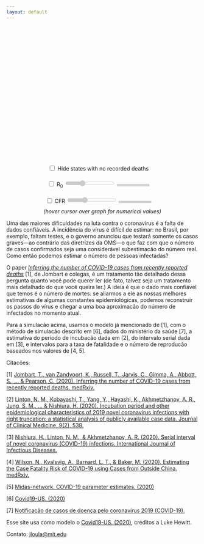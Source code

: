 ```yaml
---
layout: default
---
```


<script src="https://cdn.plot.ly/plotly-latest.min.js"></script>

<script>
    var R0s = [1.5, 2, 2.5, 3];
    var CFRs = [0.005, 0.01, 0.02, 0.03];
</script>

<div style="text-align:center">
<!-- <input type="checkbox" id="chooseR0"> Reproduction Number (R<sub>0</sub>) <input type="range" min="0" max="3" value="1" id="R0" disabled> -->

<div id="chart" style="width:100%;height:22rem;display:inline-block;"></div><br/>

<div style="display:inline-block; padding-top:10px; padding-bottom:10px; text-align:left; padding-right:20px">
    <input type="checkbox" id="onlydeaths"/> <label for="onlydeaths">Hide states with no recorded deaths</label>
</div>
<div style="display:inline-block; padding-top:10px; padding-bottom:10px; text-align:left;">
    <input type="checkbox" id="chooseR0"> R<sub>0</sub> <input type="range" min="0" max="3" value="1" id="R0" disabled>
    <div id="R0text" style="width:80px; text-align:center; margin-right:20px; display:inline-block; background:lightgray; padding:3px;"></div>
</div>
<div style="display:inline-block; padding-top:10px; padding-bottom:10px; text-align:left;">
    <input type="checkbox" id="chooseCFR"> CFR <input type="range" min="0" max="3" value="1" id="CFR" disabled>
    <div id="CFRtext" style="width:80px; text-align:center; margin-right:20px; display:inline-block; background:lightgray; padding:3px;"></div>
</div>
<br/><i>(hover cursor over graph for numerical values)</i>
</div>

<script>
    document.getElementById("chooseR0").addEventListener('change', (event) => {
        document.getElementById("R0").disabled = !event.target.checked;
        refresh()
    })
    document.getElementById("R0").addEventListener('input', (event) => {refresh()})
    document.getElementById("chooseCFR").addEventListener('change', (event) => {
        document.getElementById("CFR").disabled = !event.target.checked;
        refresh()
    })
    document.getElementById("CFR").addEventListener('input', (event) => {refresh()})
    document.getElementById("onlydeaths").addEventListener('change', (event) => {refresh()})

    var allstats = {"1.5,0.005": [["Brasil", {"positive": 428, "deaths": 4, "lower95": 902, "lower50": 1866, "median": 2680, "upper50": 3665, "upper95": 6048}], ["Sudeste", {"positive": 309, "deaths": 4, "lower95": 868, "lower50": 1880, "median": 2680, "upper50": 3633, "upper95": 6048}], ["S\u00e3o Paulo (SP)", {"positive": 240, "deaths": 4, "lower95": 868, "lower50": 1878, "median": 2664, "upper50": 3665, "upper95": 6048}], ["Rio de Janeiro (RJ)", {"positive": 45, "deaths": 0, "lower95": 49, "lower50": 79, "median": 149, "upper50": 262, "upper95": 953}], ["Sul", {"positive": 42, "deaths": 0, "lower95": 44, "lower50": 65, "median": 118, "upper50": 305, "upper95": 1289}], ["Centro-Oeste", {"positive": 41, "deaths": 0, "lower95": 44, "lower50": 92, "median": 157, "upper50": 282, "upper95": 1040}], ["Nordeste", {"positive": 35, "deaths": 0, "lower95": 38, "lower50": 64, "median": 116, "upper50": 221, "upper95": 980}], ["Distrito Federal (DF)", {"positive": 26, "deaths": 0, "lower95": 27, "lower50": 47, "median": 99, "upper50": 215, "upper95": 1522}], ["Rio Grande do Sul (RS)", {"positive": 19, "deaths": 0, "lower95": 20, "lower50": 42, "median": 103, "upper50": 214, "upper95": 717}], ["Pernambuco (PE)", {"positive": 16, "deaths": 0, "lower95": 17, "lower50": 38, "median": 76, "upper50": 207, "upper95": 1089}], ["Minas Gerais (MG)", {"positive": 15, "deaths": 0, "lower95": 16, "lower50": 34, "median": 71, "upper50": 204, "upper95": 877}], ["Paran\u00e1 (PR)", {"positive": 13, "deaths": 0, "lower95": 14, "lower50": 27, "median": 69, "upper50": 162, "upper95": 1109}], ["Santa Catarina (SC)", {"positive": 10, "deaths": 0, "lower95": 11, "lower50": 25, "median": 62, "upper50": 175, "upper95": 729}], ["Esp\u00edrito Santo (ES)", {"positive": 9, "deaths": 0, "lower95": 9, "lower50": 20, "median": 53, "upper50": 165, "upper95": 818}], ["Cear\u00e1 (CE)", {"positive": 9, "deaths": 0, "lower95": 9, "lower50": 20, "median": 47, "upper50": 130, "upper95": 694}], ["Goi\u00e1s (GO)", {"positive": 8, "deaths": 0, "lower95": 8, "lower50": 16, "median": 41, "upper50": 175, "upper95": 899}], ["Mato Grosso do Sul (MS)", {"positive": 7, "deaths": 0, "lower95": 7, "lower50": 19, "median": 53, "upper50": 161, "upper95": 940}], ["Sergipe (SE)", {"positive": 5, "deaths": 0, "lower95": 5, "lower50": 11, "median": 49, "upper50": 143, "upper95": 857}], ["Bahia (BA)", {"positive": 3, "deaths": 0, "lower95": 3, "lower50": 7, "median": 22, "upper50": 84, "upper95": 722}], ["Rio Grande do Norte (RN)", {"positive": 1, "deaths": 0, "lower95": 1, "lower50": 1, "median": 6, "upper50": 47, "upper95": 552}], ["Norte", {"positive": 1, "deaths": 0, "lower95": 1, "lower50": 1, "median": 5, "upper50": 35, "upper95": 612}], ["Amazonas (AM)", {"positive": 1, "deaths": 0, "lower95": 1, "lower50": 1, "median": 5, "upper50": 29, "upper95": 586}], ["Alagoas (AL)", {"positive": 1, "deaths": 0, "lower95": 1, "lower50": 1, "median": 5, "upper50": 34, "upper95": 527}], ["Tocantins (TO)", {"positive": 0}], ["Roraima (RR)", {"positive": 0}], ["Rond\u00f4nia (RO)", {"positive": 0}], ["Piau\u00ed (PI)", {"positive": 0}], ["Par\u00e1 (PA)", {"positive": 0}], ["Para\u00edba (PB)", {"positive": 0}], ["Mato Grosso (MT)", {"positive": 0}], ["Maranh\u00e3o (MA)", {"positive": 0}], ["Amap\u00e1 (AP)", {"positive": 0}], ["Acre (AC)", {"positive": 0}]], "1.5,0.01": [["Brasil", {"positive": 428, "deaths": 4, "lower95": 547, "lower50": 993, "median": 1429, "upper50": 1944, "upper95": 3259}], ["Sudeste", {"positive": 309, "deaths": 4, "lower95": 478, "lower50": 975, "median": 1391, "upper50": 1917, "upper95": 3167}], ["S\u00e3o Paulo (SP)", {"positive": 240, "deaths": 4, "lower95": 446, "lower50": 993, "median": 1375, "upper50": 1902, "upper95": 3141}], ["Rio de Janeiro (RJ)", {"positive": 45, "deaths": 0, "lower95": 46, "lower50": 63, "median": 115, "upper50": 248, "upper95": 1031}], ["Sul", {"positive": 42, "deaths": 0, "lower95": 43, "lower50": 78, "median": 121, "upper50": 230, "upper95": 720}], ["Centro-Oeste", {"positive": 41, "deaths": 0, "lower95": 42, "lower50": 69, "median": 138, "upper50": 252, "upper95": 661}], ["Nordeste", {"positive": 35, "deaths": 0, "lower95": 36, "lower50": 61, "median": 100, "upper50": 191, "upper95": 720}], ["Distrito Federal (DF)", {"positive": 26, "deaths": 0, "lower95": 26, "lower50": 43, "median": 71, "upper50": 186, "upper95": 628}], ["Rio Grande do Sul (RS)", {"positive": 19, "deaths": 0, "lower95": 20, "lower50": 33, "median": 59, "upper50": 124, "upper95": 578}], ["Pernambuco (PE)", {"positive": 16, "deaths": 0, "lower95": 17, "lower50": 27, "median": 59, "upper50": 162, "upper95": 558}], ["Minas Gerais (MG)", {"positive": 15, "deaths": 0, "lower95": 16, "lower50": 27, "median": 60, "upper50": 160, "upper95": 476}], ["Paran\u00e1 (PR)", {"positive": 13, "deaths": 0, "lower95": 14, "lower50": 29, "median": 76, "upper50": 172, "upper95": 825}], ["Santa Catarina (SC)", {"positive": 10, "deaths": 0, "lower95": 11, "lower50": 19, "median": 43, "upper50": 153, "upper95": 468}], ["Esp\u00edrito Santo (ES)", {"positive": 9, "deaths": 0, "lower95": 9, "lower50": 17, "median": 42, "upper50": 109, "upper95": 521}], ["Cear\u00e1 (CE)", {"positive": 9, "deaths": 0, "lower95": 9, "lower50": 16, "median": 39, "upper50": 104, "upper95": 725}], ["Goi\u00e1s (GO)", {"positive": 8, "deaths": 0, "lower95": 8, "lower50": 17, "median": 32, "upper50": 81, "upper95": 465}], ["Mato Grosso do Sul (MS)", {"positive": 7, "deaths": 0, "lower95": 7, "lower50": 13, "median": 32, "upper50": 96, "upper95": 441}], ["Sergipe (SE)", {"positive": 5, "deaths": 0, "lower95": 5, "lower50": 11, "median": 29, "upper50": 80, "upper95": 534}], ["Bahia (BA)", {"positive": 3, "deaths": 0, "lower95": 3, "lower50": 7, "median": 23, "upper50": 72, "upper95": 516}], ["Rio Grande do Norte (RN)", {"positive": 1, "deaths": 0, "lower95": 1, "lower50": 1, "median": 5, "upper50": 27, "upper95": 391}], ["Norte", {"positive": 1, "deaths": 0, "lower95": 1, "lower50": 1, "median": 5, "upper50": 31, "upper95": 374}], ["Amazonas (AM)", {"positive": 1, "deaths": 0, "lower95": 1, "lower50": 1, "median": 5, "upper50": 30, "upper95": 354}], ["Alagoas (AL)", {"positive": 1, "deaths": 0, "lower95": 1, "lower50": 1, "median": 4, "upper50": 28, "upper95": 305}], ["Tocantins (TO)", {"positive": 0}], ["Roraima (RR)", {"positive": 0}], ["Rond\u00f4nia (RO)", {"positive": 0}], ["Piau\u00ed (PI)", {"positive": 0}], ["Par\u00e1 (PA)", {"positive": 0}], ["Para\u00edba (PB)", {"positive": 0}], ["Mato Grosso (MT)", {"positive": 0}], ["Maranh\u00e3o (MA)", {"positive": 0}], ["Amap\u00e1 (AP)", {"positive": 0}], ["Acre (AC)", {"positive": 0}]], "1.5,0.02": [["Brasil", {"positive": 428, "deaths": 4, "lower95": 450, "lower50": 628, "median": 799, "upper50": 1040, "upper95": 1757}], ["Sudeste", {"positive": 309, "deaths": 4, "lower95": 334, "lower50": 526, "median": 709, "upper50": 973, "upper95": 1757}], ["S\u00e3o Paulo (SP)", {"positive": 240, "deaths": 4, "lower95": 266, "lower50": 488, "median": 699, "upper50": 955, "upper95": 1746}], ["Rio de Janeiro (RJ)", {"positive": 45, "deaths": 0, "lower95": 46, "lower50": 55, "median": 94, "upper50": 156, "upper95": 383}], ["Sul", {"positive": 42, "deaths": 0, "lower95": 43, "lower50": 63, "median": 101, "upper50": 158, "upper95": 367}], ["Centro-Oeste", {"positive": 41, "deaths": 0, "lower95": 43, "lower50": 57, "median": 77, "upper50": 140, "upper95": 291}], ["Nordeste", {"positive": 35, "deaths": 0, "lower95": 35, "lower50": 56, "median": 73, "upper50": 130, "upper95": 371}], ["Distrito Federal (DF)", {"positive": 26, "deaths": 0, "lower95": 27, "lower50": 39, "median": 67, "upper50": 113, "upper95": 444}], ["Rio Grande do Sul (RS)", {"positive": 19, "deaths": 0, "lower95": 19, "lower50": 31, "median": 59, "upper50": 95, "upper95": 362}], ["Pernambuco (PE)", {"positive": 16, "deaths": 0, "lower95": 16, "lower50": 23, "median": 42, "upper50": 74, "upper95": 321}], ["Minas Gerais (MG)", {"positive": 15, "deaths": 0, "lower95": 16, "lower50": 24, "median": 44, "upper50": 87, "upper95": 371}], ["Paran\u00e1 (PR)", {"positive": 13, "deaths": 0, "lower95": 13, "lower50": 23, "median": 42, "upper50": 91, "upper95": 288}], ["Santa Catarina (SC)", {"positive": 10, "deaths": 0, "lower95": 10, "lower50": 19, "median": 39, "upper50": 77, "upper95": 203}], ["Esp\u00edrito Santo (ES)", {"positive": 9, "deaths": 0, "lower95": 9, "lower50": 17, "median": 31, "upper50": 78, "upper95": 269}], ["Cear\u00e1 (CE)", {"positive": 9, "deaths": 0, "lower95": 9, "lower50": 17, "median": 31, "upper50": 62, "upper95": 326}], ["Goi\u00e1s (GO)", {"positive": 8, "deaths": 0, "lower95": 8, "lower50": 14, "median": 29, "upper50": 69, "upper95": 228}], ["Mato Grosso do Sul (MS)", {"positive": 7, "deaths": 0, "lower95": 7, "lower50": 12, "median": 26, "upper50": 63, "upper95": 240}], ["Sergipe (SE)", {"positive": 5, "deaths": 0, "lower95": 5, "lower50": 9, "median": 20, "upper50": 53, "upper95": 257}], ["Bahia (BA)", {"positive": 3, "deaths": 0, "lower95": 3, "lower50": 5, "median": 12, "upper50": 36, "upper95": 217}], ["Rio Grande do Norte (RN)", {"positive": 1, "deaths": 0, "lower95": 1, "lower50": 1, "median": 4, "upper50": 22, "upper95": 234}], ["Norte", {"positive": 1, "deaths": 0, "lower95": 1, "lower50": 1, "median": 4, "upper50": 16, "upper95": 153}], ["Amazonas (AM)", {"positive": 1, "deaths": 0, "lower95": 1, "lower50": 1, "median": 4, "upper50": 15, "upper95": 155}], ["Alagoas (AL)", {"positive": 1, "deaths": 0, "lower95": 1, "lower50": 1, "median": 4, "upper50": 16, "upper95": 170}], ["Tocantins (TO)", {"positive": 0}], ["Roraima (RR)", {"positive": 0}], ["Rond\u00f4nia (RO)", {"positive": 0}], ["Piau\u00ed (PI)", {"positive": 0}], ["Par\u00e1 (PA)", {"positive": 0}], ["Para\u00edba (PB)", {"positive": 0}], ["Mato Grosso (MT)", {"positive": 0}], ["Maranh\u00e3o (MA)", {"positive": 0}], ["Amap\u00e1 (AP)", {"positive": 0}], ["Acre (AC)", {"positive": 0}]], "1.5,0.03": [["Brasil", {"positive": 428, "deaths": 4, "lower95": 443, "lower50": 546, "median": 658, "upper50": 775, "upper95": 1111}], ["Sudeste", {"positive": 309, "deaths": 4, "lower95": 315, "lower50": 447, "median": 588, "upper50": 727, "upper95": 1110}], ["S\u00e3o Paulo (SP)", {"positive": 240, "deaths": 4, "lower95": 261, "lower50": 384, "median": 558, "upper50": 708, "upper95": 1110}], ["Rio de Janeiro (RJ)", {"positive": 45, "deaths": 0, "lower95": 48, "lower50": 64, "median": 84, "upper50": 125, "upper95": 370}], ["Sul", {"positive": 42, "deaths": 0, "lower95": 42, "lower50": 58, "median": 78, "upper50": 166, "upper95": 356}], ["Centro-Oeste", {"positive": 41, "deaths": 0, "lower95": 43, "lower50": 58, "median": 76, "upper50": 111, "upper95": 321}], ["Nordeste", {"positive": 35, "deaths": 0, "lower95": 36, "lower50": 52, "median": 70, "upper50": 133, "upper95": 370}], ["Distrito Federal (DF)", {"positive": 26, "deaths": 0, "lower95": 26, "lower50": 35, "median": 52, "upper50": 94, "upper95": 220}], ["Rio Grande do Sul (RS)", {"positive": 19, "deaths": 0, "lower95": 19, "lower50": 26, "median": 47, "upper50": 76, "upper95": 217}], ["Pernambuco (PE)", {"positive": 16, "deaths": 0, "lower95": 16, "lower50": 23, "median": 40, "upper50": 70, "upper95": 320}], ["Minas Gerais (MG)", {"positive": 15, "deaths": 0, "lower95": 15, "lower50": 24, "median": 40, "upper50": 81, "upper95": 351}], ["Paran\u00e1 (PR)", {"positive": 13, "deaths": 0, "lower95": 13, "lower50": 19, "median": 39, "upper50": 70, "upper95": 320}], ["Santa Catarina (SC)", {"positive": 10, "deaths": 0, "lower95": 10, "lower50": 15, "median": 26, "upper50": 52, "upper95": 201}], ["Esp\u00edrito Santo (ES)", {"positive": 9, "deaths": 0, "lower95": 9, "lower50": 15, "median": 23, "upper50": 52, "upper95": 265}], ["Cear\u00e1 (CE)", {"positive": 9, "deaths": 0, "lower95": 9, "lower50": 15, "median": 25, "upper50": 55, "upper95": 208}], ["Goi\u00e1s (GO)", {"positive": 8, "deaths": 0, "lower95": 8, "lower50": 13, "median": 24, "upper50": 52, "upper95": 179}], ["Mato Grosso do Sul (MS)", {"positive": 7, "deaths": 0, "lower95": 7, "lower50": 12, "median": 24, "upper50": 51, "upper95": 229}], ["Sergipe (SE)", {"positive": 5, "deaths": 0, "lower95": 5, "lower50": 11, "median": 21, "upper50": 46, "upper95": 184}], ["Bahia (BA)", {"positive": 3, "deaths": 0, "lower95": 3, "lower50": 5, "median": 12, "upper50": 38, "upper95": 174}], ["Rio Grande do Norte (RN)", {"positive": 1, "deaths": 0, "lower95": 1, "lower50": 1, "median": 4, "upper50": 15, "upper95": 122}], ["Norte", {"positive": 1, "deaths": 0, "lower95": 1, "lower50": 1, "median": 4, "upper50": 15, "upper95": 122}], ["Amazonas (AM)", {"positive": 1, "deaths": 0, "lower95": 1, "lower50": 1, "median": 3, "upper50": 15, "upper95": 124}], ["Alagoas (AL)", {"positive": 1, "deaths": 0, "lower95": 1, "lower50": 1, "median": 3, "upper50": 12, "upper95": 121}], ["Tocantins (TO)", {"positive": 0}], ["Roraima (RR)", {"positive": 0}], ["Rond\u00f4nia (RO)", {"positive": 0}], ["Piau\u00ed (PI)", {"positive": 0}], ["Par\u00e1 (PA)", {"positive": 0}], ["Para\u00edba (PB)", {"positive": 0}], ["Mato Grosso (MT)", {"positive": 0}], ["Maranh\u00e3o (MA)", {"positive": 0}], ["Amap\u00e1 (AP)", {"positive": 0}], ["Acre (AC)", {"positive": 0}]], "1.5,None": [["Brasil", {"positive": 428, "deaths": 4, "lower95": 465, "lower50": 721, "median": 1191, "upper50": 2107, "upper95": 4863}], ["Sudeste", {"positive": 309, "deaths": 4, "lower95": 346, "lower50": 645, "median": 1049, "upper50": 1971, "upper95": 4812}], ["S\u00e3o Paulo (SP)", {"positive": 240, "deaths": 4, "lower95": 274, "lower50": 600, "median": 975, "upper50": 1923, "upper95": 4796}], ["Rio de Janeiro (RJ)", {"positive": 45, "deaths": 0, "lower95": 46, "lower50": 73, "median": 116, "upper50": 220, "upper95": 830}], ["Sul", {"positive": 42, "deaths": 0, "lower95": 43, "lower50": 69, "median": 113, "upper50": 218, "upper95": 712}], ["Centro-Oeste", {"positive": 41, "deaths": 0, "lower95": 42, "lower50": 59, "median": 97, "upper50": 189, "upper95": 944}], ["Nordeste", {"positive": 35, "deaths": 0, "lower95": 36, "lower50": 53, "median": 91, "upper50": 196, "upper95": 742}], ["Distrito Federal (DF)", {"positive": 26, "deaths": 0, "lower95": 27, "lower50": 42, "median": 78, "upper50": 148, "upper95": 727}], ["Rio Grande do Sul (RS)", {"positive": 19, "deaths": 0, "lower95": 20, "lower50": 34, "median": 63, "upper50": 136, "upper95": 566}], ["Pernambuco (PE)", {"positive": 16, "deaths": 0, "lower95": 16, "lower50": 27, "median": 53, "upper50": 120, "upper95": 572}], ["Minas Gerais (MG)", {"positive": 15, "deaths": 0, "lower95": 15, "lower50": 28, "median": 57, "upper50": 129, "upper95": 590}], ["Paran\u00e1 (PR)", {"positive": 13, "deaths": 0, "lower95": 13, "lower50": 23, "median": 47, "upper50": 115, "upper95": 611}], ["Santa Catarina (SC)", {"positive": 10, "deaths": 0, "lower95": 10, "lower50": 18, "median": 41, "upper50": 101, "upper95": 528}], ["Esp\u00edrito Santo (ES)", {"positive": 9, "deaths": 0, "lower95": 9, "lower50": 18, "median": 39, "upper50": 93, "upper95": 508}], ["Cear\u00e1 (CE)", {"positive": 9, "deaths": 0, "lower95": 9, "lower50": 17, "median": 39, "upper50": 100, "upper95": 599}], ["Goi\u00e1s (GO)", {"positive": 8, "deaths": 0, "lower95": 8, "lower50": 15, "median": 32, "upper50": 92, "upper95": 551}], ["Mato Grosso do Sul (MS)", {"positive": 7, "deaths": 0, "lower95": 7, "lower50": 14, "median": 34, "upper50": 86, "upper95": 484}], ["Sergipe (SE)", {"positive": 5, "deaths": 0, "lower95": 5, "lower50": 10, "median": 23, "upper50": 65, "upper95": 532}], ["Bahia (BA)", {"positive": 3, "deaths": 0, "lower95": 3, "lower50": 6, "median": 15, "upper50": 49, "upper95": 426}], ["Rio Grande do Norte (RN)", {"positive": 1, "deaths": 0, "lower95": 1, "lower50": 1, "median": 4, "upper50": 23, "upper95": 246}], ["Norte", {"positive": 1, "deaths": 0, "lower95": 1, "lower50": 1, "median": 4, "upper50": 22, "upper95": 316}], ["Amazonas (AM)", {"positive": 1, "deaths": 0, "lower95": 1, "lower50": 1, "median": 4, "upper50": 20, "upper95": 288}], ["Alagoas (AL)", {"positive": 1, "deaths": 0, "lower95": 1, "lower50": 1, "median": 4, "upper50": 25, "upper95": 337}], ["Tocantins (TO)", {"positive": 0}], ["Roraima (RR)", {"positive": 0}], ["Rond\u00f4nia (RO)", {"positive": 0}], ["Piau\u00ed (PI)", {"positive": 0}], ["Par\u00e1 (PA)", {"positive": 0}], ["Para\u00edba (PB)", {"positive": 0}], ["Mato Grosso (MT)", {"positive": 0}], ["Maranh\u00e3o (MA)", {"positive": 0}], ["Amap\u00e1 (AP)", {"positive": 0}], ["Acre (AC)", {"positive": 0}]], "2,0.005": [["Brasil", {"positive": 428, "deaths": 4, "lower95": 2042, "lower50": 4391, "median": 6479, "upper50": 9089, "upper95": 14591}], ["Sudeste", {"positive": 309, "deaths": 4, "lower95": 1844, "lower50": 4391, "median": 6427, "upper50": 9089, "upper95": 14591}], ["S\u00e3o Paulo (SP)", {"positive": 240, "deaths": 4, "lower95": 1706, "lower50": 4386, "median": 6439, "upper50": 9089, "upper95": 14591}], ["Rio de Janeiro (RJ)", {"positive": 45, "deaths": 0, "lower95": 49, "lower50": 84, "median": 198, "upper50": 563, "upper95": 2219}], ["Sul", {"positive": 42, "deaths": 0, "lower95": 46, "lower50": 92, "median": 209, "upper50": 524, "upper95": 2757}], ["Centro-Oeste", {"positive": 41, "deaths": 0, "lower95": 42, "lower50": 94, "median": 218, "upper50": 563, "upper95": 3201}], ["Nordeste", {"positive": 35, "deaths": 0, "lower95": 43, "lower50": 74, "median": 154, "upper50": 424, "upper95": 1736}], ["Distrito Federal (DF)", {"positive": 26, "deaths": 0, "lower95": 28, "lower50": 60, "median": 167, "upper50": 456, "upper95": 2420}], ["Rio Grande do Sul (RS)", {"positive": 19, "deaths": 0, "lower95": 23, "lower50": 50, "median": 129, "upper50": 519, "upper95": 2449}], ["Pernambuco (PE)", {"positive": 16, "deaths": 0, "lower95": 17, "lower50": 42, "median": 105, "upper50": 325, "upper95": 2514}], ["Minas Gerais (MG)", {"positive": 15, "deaths": 0, "lower95": 16, "lower50": 41, "median": 103, "upper50": 324, "upper95": 2269}], ["Paran\u00e1 (PR)", {"positive": 13, "deaths": 0, "lower95": 14, "lower50": 36, "median": 89, "upper50": 382, "upper95": 2214}], ["Santa Catarina (SC)", {"positive": 10, "deaths": 0, "lower95": 11, "lower50": 29, "median": 83, "upper50": 251, "upper95": 1931}], ["Esp\u00edrito Santo (ES)", {"positive": 9, "deaths": 0, "lower95": 10, "lower50": 28, "median": 99, "upper50": 269, "upper95": 2438}], ["Cear\u00e1 (CE)", {"positive": 9, "deaths": 0, "lower95": 11, "lower50": 31, "median": 101, "upper50": 323, "upper95": 2718}], ["Goi\u00e1s (GO)", {"positive": 8, "deaths": 0, "lower95": 8, "lower50": 26, "median": 88, "upper50": 302, "upper95": 1759}], ["Mato Grosso do Sul (MS)", {"positive": 7, "deaths": 0, "lower95": 8, "lower50": 24, "median": 73, "upper50": 277, "upper95": 1412}], ["Sergipe (SE)", {"positive": 5, "deaths": 0, "lower95": 5, "lower50": 17, "median": 60, "upper50": 264, "upper95": 1834}], ["Bahia (BA)", {"positive": 3, "deaths": 0, "lower95": 3, "lower50": 9, "median": 42, "upper50": 216, "upper95": 1623}], ["Rio Grande do Norte (RN)", {"positive": 1, "deaths": 0, "lower95": 1, "lower50": 2, "median": 15, "upper50": 131, "upper95": 1359}], ["Norte", {"positive": 1, "deaths": 0, "lower95": 1, "lower50": 2, "median": 17, "upper50": 118, "upper95": 1432}], ["Amazonas (AM)", {"positive": 1, "deaths": 0, "lower95": 1, "lower50": 2, "median": 12, "upper50": 92, "upper95": 1216}], ["Alagoas (AL)", {"positive": 1, "deaths": 0, "lower95": 1, "lower50": 3, "median": 20, "upper50": 126, "upper95": 1709}], ["Tocantins (TO)", {"positive": 0}], ["Roraima (RR)", {"positive": 0}], ["Rond\u00f4nia (RO)", {"positive": 0}], ["Piau\u00ed (PI)", {"positive": 0}], ["Par\u00e1 (PA)", {"positive": 0}], ["Para\u00edba (PB)", {"positive": 0}], ["Mato Grosso (MT)", {"positive": 0}], ["Maranh\u00e3o (MA)", {"positive": 0}], ["Amap\u00e1 (AP)", {"positive": 0}], ["Acre (AC)", {"positive": 0}]], "2,0.01": [["Brasil", {"positive": 428, "deaths": 4, "lower95": 1085, "lower50": 2181, "median": 3179, "upper50": 4487, "upper95": 7725}], ["Sudeste", {"positive": 309, "deaths": 4, "lower95": 1085, "lower50": 2216, "median": 3187, "upper50": 4487, "upper95": 7771}], ["S\u00e3o Paulo (SP)", {"positive": 240, "deaths": 4, "lower95": 1034, "lower50": 2223, "median": 3184, "upper50": 4447, "upper95": 7725}], ["Rio de Janeiro (RJ)", {"positive": 45, "deaths": 0, "lower95": 50, "lower50": 86, "median": 161, "upper50": 323, "upper95": 1293}], ["Sul", {"positive": 42, "deaths": 0, "lower95": 46, "lower50": 83, "median": 180, "upper50": 382, "upper95": 1887}], ["Centro-Oeste", {"positive": 41, "deaths": 0, "lower95": 43, "lower50": 71, "median": 164, "upper50": 275, "upper95": 1054}], ["Nordeste", {"positive": 35, "deaths": 0, "lower95": 36, "lower50": 60, "median": 119, "upper50": 324, "upper95": 1631}], ["Distrito Federal (DF)", {"positive": 26, "deaths": 0, "lower95": 27, "lower50": 46, "median": 100, "upper50": 286, "upper95": 1593}], ["Rio Grande do Sul (RS)", {"positive": 19, "deaths": 0, "lower95": 19, "lower50": 42, "median": 77, "upper50": 260, "upper95": 966}], ["Pernambuco (PE)", {"positive": 16, "deaths": 0, "lower95": 16, "lower50": 33, "median": 83, "upper50": 221, "upper95": 1117}], ["Minas Gerais (MG)", {"positive": 15, "deaths": 0, "lower95": 16, "lower50": 34, "median": 81, "upper50": 194, "upper95": 1159}], ["Paran\u00e1 (PR)", {"positive": 13, "deaths": 0, "lower95": 15, "lower50": 29, "median": 70, "upper50": 201, "upper95": 914}], ["Santa Catarina (SC)", {"positive": 10, "deaths": 0, "lower95": 11, "lower50": 25, "median": 65, "upper50": 190, "upper95": 1239}], ["Esp\u00edrito Santo (ES)", {"positive": 9, "deaths": 0, "lower95": 9, "lower50": 21, "median": 56, "upper50": 154, "upper95": 1050}], ["Cear\u00e1 (CE)", {"positive": 9, "deaths": 0, "lower95": 9, "lower50": 21, "median": 64, "upper50": 159, "upper95": 1136}], ["Goi\u00e1s (GO)", {"positive": 8, "deaths": 0, "lower95": 8, "lower50": 23, "median": 67, "upper50": 206, "upper95": 946}], ["Mato Grosso do Sul (MS)", {"positive": 7, "deaths": 0, "lower95": 7, "lower50": 17, "median": 40, "upper50": 104, "upper95": 822}], ["Sergipe (SE)", {"positive": 5, "deaths": 0, "lower95": 5, "lower50": 15, "median": 51, "upper50": 172, "upper95": 1237}], ["Bahia (BA)", {"positive": 3, "deaths": 0, "lower95": 3, "lower50": 11, "median": 39, "upper50": 168, "upper95": 1131}], ["Rio Grande do Norte (RN)", {"positive": 1, "deaths": 0, "lower95": 1, "lower50": 2, "median": 10, "upper50": 65, "upper95": 701}], ["Norte", {"positive": 1, "deaths": 0, "lower95": 1, "lower50": 2, "median": 15, "upper50": 91, "upper95": 1044}], ["Amazonas (AM)", {"positive": 1, "deaths": 0, "lower95": 1, "lower50": 2, "median": 9, "upper50": 63, "upper95": 949}], ["Alagoas (AL)", {"positive": 1, "deaths": 0, "lower95": 1, "lower50": 2, "median": 14, "upper50": 60, "upper95": 776}], ["Tocantins (TO)", {"positive": 0}], ["Roraima (RR)", {"positive": 0}], ["Rond\u00f4nia (RO)", {"positive": 0}], ["Piau\u00ed (PI)", {"positive": 0}], ["Par\u00e1 (PA)", {"positive": 0}], ["Para\u00edba (PB)", {"positive": 0}], ["Mato Grosso (MT)", {"positive": 0}], ["Maranh\u00e3o (MA)", {"positive": 0}], ["Amap\u00e1 (AP)", {"positive": 0}], ["Acre (AC)", {"positive": 0}]], "2,0.02": [["Brasil", {"positive": 428, "deaths": 4, "lower95": 593, "lower50": 1164, "median": 1618, "upper50": 2263, "upper95": 3603}], ["Sudeste", {"positive": 309, "deaths": 4, "lower95": 619, "lower50": 1122, "median": 1643, "upper50": 2235, "upper95": 3618}], ["S\u00e3o Paulo (SP)", {"positive": 240, "deaths": 4, "lower95": 533, "lower50": 1120, "median": 1653, "upper50": 2207, "upper95": 3618}], ["Rio de Janeiro (RJ)", {"positive": 45, "deaths": 0, "lower95": 46, "lower50": 72, "median": 119, "upper50": 216, "upper95": 1042}], ["Sul", {"positive": 42, "deaths": 0, "lower95": 43, "lower50": 80, "median": 102, "upper50": 225, "upper95": 598}], ["Centro-Oeste", {"positive": 41, "deaths": 0, "lower95": 42, "lower50": 60, "median": 120, "upper50": 216, "upper95": 700}], ["Nordeste", {"positive": 35, "deaths": 0, "lower95": 37, "lower50": 58, "median": 117, "upper50": 213, "upper95": 846}], ["Distrito Federal (DF)", {"positive": 26, "deaths": 0, "lower95": 28, "lower50": 47, "median": 85, "upper50": 210, "upper95": 1089}], ["Rio Grande do Sul (RS)", {"positive": 19, "deaths": 0, "lower95": 20, "lower50": 35, "median": 71, "upper50": 167, "upper95": 676}], ["Pernambuco (PE)", {"positive": 16, "deaths": 0, "lower95": 17, "lower50": 32, "median": 68, "upper50": 141, "upper95": 460}], ["Minas Gerais (MG)", {"positive": 15, "deaths": 0, "lower95": 16, "lower50": 25, "median": 56, "upper50": 135, "upper95": 660}], ["Paran\u00e1 (PR)", {"positive": 13, "deaths": 0, "lower95": 13, "lower50": 26, "median": 53, "upper50": 131, "upper95": 819}], ["Santa Catarina (SC)", {"positive": 10, "deaths": 0, "lower95": 11, "lower50": 23, "median": 51, "upper50": 148, "upper95": 651}], ["Esp\u00edrito Santo (ES)", {"positive": 9, "deaths": 0, "lower95": 9, "lower50": 20, "median": 42, "upper50": 123, "upper95": 616}], ["Cear\u00e1 (CE)", {"positive": 9, "deaths": 0, "lower95": 9, "lower50": 20, "median": 40, "upper50": 108, "upper95": 519}], ["Goi\u00e1s (GO)", {"positive": 8, "deaths": 0, "lower95": 8, "lower50": 19, "median": 40, "upper50": 106, "upper95": 498}], ["Mato Grosso do Sul (MS)", {"positive": 7, "deaths": 0, "lower95": 7, "lower50": 15, "median": 36, "upper50": 95, "upper95": 617}], ["Sergipe (SE)", {"positive": 5, "deaths": 0, "lower95": 5, "lower50": 12, "median": 35, "upper50": 92, "upper95": 455}], ["Bahia (BA)", {"positive": 3, "deaths": 0, "lower95": 3, "lower50": 10, "median": 31, "upper50": 101, "upper95": 558}], ["Rio Grande do Norte (RN)", {"positive": 1, "deaths": 0, "lower95": 1, "lower50": 1, "median": 5, "upper50": 39, "upper95": 406}], ["Norte", {"positive": 1, "deaths": 0, "lower95": 1, "lower50": 2, "median": 7, "upper50": 47, "upper95": 463}], ["Amazonas (AM)", {"positive": 1, "deaths": 0, "lower95": 1, "lower50": 1, "median": 6, "upper50": 35, "upper95": 340}], ["Alagoas (AL)", {"positive": 1, "deaths": 0, "lower95": 1, "lower50": 1, "median": 5, "upper50": 27, "upper95": 345}], ["Tocantins (TO)", {"positive": 0}], ["Roraima (RR)", {"positive": 0}], ["Rond\u00f4nia (RO)", {"positive": 0}], ["Piau\u00ed (PI)", {"positive": 0}], ["Par\u00e1 (PA)", {"positive": 0}], ["Para\u00edba (PB)", {"positive": 0}], ["Mato Grosso (MT)", {"positive": 0}], ["Maranh\u00e3o (MA)", {"positive": 0}], ["Amap\u00e1 (AP)", {"positive": 0}], ["Acre (AC)", {"positive": 0}]], "2,0.03": [["Brasil", {"positive": 428, "deaths": 4, "lower95": 478, "lower50": 785, "median": 1090, "upper50": 1507, "upper95": 2484}], ["Sudeste", {"positive": 309, "deaths": 4, "lower95": 370, "lower50": 745, "median": 1064, "upper50": 1456, "upper95": 2486}], ["S\u00e3o Paulo (SP)", {"positive": 240, "deaths": 4, "lower95": 322, "lower50": 736, "median": 1015, "upper50": 1456, "upper95": 2484}], ["Rio de Janeiro (RJ)", {"positive": 45, "deaths": 0, "lower95": 47, "lower50": 65, "median": 98, "upper50": 180, "upper95": 547}], ["Sul", {"positive": 42, "deaths": 0, "lower95": 42, "lower50": 57, "median": 89, "upper50": 165, "upper95": 465}], ["Centro-Oeste", {"positive": 41, "deaths": 0, "lower95": 41, "lower50": 59, "median": 104, "upper50": 201, "upper95": 478}], ["Nordeste", {"positive": 35, "deaths": 0, "lower95": 37, "lower50": 58, "median": 107, "upper50": 206, "upper95": 568}], ["Distrito Federal (DF)", {"positive": 26, "deaths": 0, "lower95": 28, "lower50": 42, "median": 65, "upper50": 136, "upper95": 462}], ["Rio Grande do Sul (RS)", {"positive": 19, "deaths": 0, "lower95": 20, "lower50": 34, "median": 57, "upper50": 104, "upper95": 409}], ["Pernambuco (PE)", {"positive": 16, "deaths": 0, "lower95": 17, "lower50": 32, "median": 57, "upper50": 117, "upper95": 397}], ["Minas Gerais (MG)", {"positive": 15, "deaths": 0, "lower95": 15, "lower50": 30, "median": 60, "upper50": 115, "upper95": 496}], ["Paran\u00e1 (PR)", {"positive": 13, "deaths": 0, "lower95": 13, "lower50": 21, "median": 44, "upper50": 93, "upper95": 350}], ["Santa Catarina (SC)", {"positive": 10, "deaths": 0, "lower95": 10, "lower50": 18, "median": 42, "upper50": 89, "upper95": 363}], ["Esp\u00edrito Santo (ES)", {"positive": 9, "deaths": 0, "lower95": 9, "lower50": 17, "median": 43, "upper50": 87, "upper95": 347}], ["Cear\u00e1 (CE)", {"positive": 9, "deaths": 0, "lower95": 9, "lower50": 15, "median": 34, "upper50": 90, "upper95": 367}], ["Goi\u00e1s (GO)", {"positive": 8, "deaths": 0, "lower95": 8, "lower50": 13, "median": 29, "upper50": 74, "upper95": 412}], ["Mato Grosso do Sul (MS)", {"positive": 7, "deaths": 0, "lower95": 7, "lower50": 13, "median": 29, "upper50": 85, "upper95": 293}], ["Sergipe (SE)", {"positive": 5, "deaths": 0, "lower95": 5, "lower50": 11, "median": 26, "upper50": 76, "upper95": 348}], ["Bahia (BA)", {"positive": 3, "deaths": 0, "lower95": 3, "lower50": 6, "median": 17, "upper50": 56, "upper95": 298}], ["Rio Grande do Norte (RN)", {"positive": 1, "deaths": 0, "lower95": 1, "lower50": 1, "median": 6, "upper50": 33, "upper95": 273}], ["Norte", {"positive": 1, "deaths": 0, "lower95": 1, "lower50": 1, "median": 5, "upper50": 29, "upper95": 289}], ["Amazonas (AM)", {"positive": 1, "deaths": 0, "lower95": 1, "lower50": 1, "median": 6, "upper50": 26, "upper95": 313}], ["Alagoas (AL)", {"positive": 1, "deaths": 0, "lower95": 1, "lower50": 1, "median": 7, "upper50": 31, "upper95": 331}], ["Tocantins (TO)", {"positive": 0}], ["Roraima (RR)", {"positive": 0}], ["Rond\u00f4nia (RO)", {"positive": 0}], ["Piau\u00ed (PI)", {"positive": 0}], ["Par\u00e1 (PA)", {"positive": 0}], ["Para\u00edba (PB)", {"positive": 0}], ["Mato Grosso (MT)", {"positive": 0}], ["Maranh\u00e3o (MA)", {"positive": 0}], ["Amap\u00e1 (AP)", {"positive": 0}], ["Acre (AC)", {"positive": 0}]], "2,None": [["Brasil", {"positive": 428, "deaths": 4, "lower95": 585, "lower50": 1308, "median": 2329, "upper50": 4615, "upper95": 11806}], ["Sudeste", {"positive": 309, "deaths": 4, "lower95": 511, "lower50": 1286, "median": 2289, "upper50": 4663, "upper95": 11806}], ["S\u00e3o Paulo (SP)", {"positive": 240, "deaths": 4, "lower95": 483, "lower50": 1278, "median": 2281, "upper50": 4615, "upper95": 11967}], ["Rio de Janeiro (RJ)", {"positive": 45, "deaths": 0, "lower95": 46, "lower50": 77, "median": 141, "upper50": 310, "upper95": 1572}], ["Sul", {"positive": 42, "deaths": 0, "lower95": 44, "lower50": 72, "median": 128, "upper50": 256, "upper95": 1593}], ["Centro-Oeste", {"positive": 41, "deaths": 0, "lower95": 42, "lower50": 66, "median": 129, "upper50": 299, "upper95": 1549}], ["Nordeste", {"positive": 35, "deaths": 0, "lower95": 36, "lower50": 62, "median": 120, "upper50": 279, "upper95": 1572}], ["Distrito Federal (DF)", {"positive": 26, "deaths": 0, "lower95": 27, "lower50": 51, "median": 93, "upper50": 223, "upper95": 1175}], ["Rio Grande do Sul (RS)", {"positive": 19, "deaths": 0, "lower95": 19, "lower50": 37, "median": 79, "upper50": 212, "upper95": 1316}], ["Pernambuco (PE)", {"positive": 16, "deaths": 0, "lower95": 17, "lower50": 32, "median": 69, "upper50": 186, "upper95": 1576}], ["Minas Gerais (MG)", {"positive": 15, "deaths": 0, "lower95": 15, "lower50": 32, "median": 73, "upper50": 177, "upper95": 1099}], ["Paran\u00e1 (PR)", {"positive": 13, "deaths": 0, "lower95": 13, "lower50": 30, "median": 72, "upper50": 172, "upper95": 889}], ["Santa Catarina (SC)", {"positive": 10, "deaths": 0, "lower95": 10, "lower50": 23, "median": 57, "upper50": 166, "upper95": 1201}], ["Esp\u00edrito Santo (ES)", {"positive": 9, "deaths": 0, "lower95": 9, "lower50": 21, "median": 53, "upper50": 152, "upper95": 1290}], ["Cear\u00e1 (CE)", {"positive": 9, "deaths": 0, "lower95": 10, "lower50": 23, "median": 56, "upper50": 166, "upper95": 1214}], ["Goi\u00e1s (GO)", {"positive": 8, "deaths": 0, "lower95": 8, "lower50": 20, "median": 54, "upper50": 168, "upper95": 917}], ["Mato Grosso do Sul (MS)", {"positive": 7, "deaths": 0, "lower95": 7, "lower50": 18, "median": 47, "upper50": 145, "upper95": 1149}], ["Sergipe (SE)", {"positive": 5, "deaths": 0, "lower95": 5, "lower50": 12, "median": 35, "upper50": 123, "upper95": 953}], ["Bahia (BA)", {"positive": 3, "deaths": 0, "lower95": 3, "lower50": 8, "median": 27, "upper50": 119, "upper95": 925}], ["Rio Grande do Norte (RN)", {"positive": 1, "deaths": 0, "lower95": 1, "lower50": 1, "median": 9, "upper50": 51, "upper95": 715}], ["Norte", {"positive": 1, "deaths": 0, "lower95": 1, "lower50": 1, "median": 8, "upper50": 55, "upper95": 839}], ["Amazonas (AM)", {"positive": 1, "deaths": 0, "lower95": 1, "lower50": 1, "median": 8, "upper50": 53, "upper95": 697}], ["Alagoas (AL)", {"positive": 1, "deaths": 0, "lower95": 1, "lower50": 1, "median": 9, "upper50": 56, "upper95": 722}], ["Tocantins (TO)", {"positive": 0}], ["Roraima (RR)", {"positive": 0}], ["Rond\u00f4nia (RO)", {"positive": 0}], ["Piau\u00ed (PI)", {"positive": 0}], ["Par\u00e1 (PA)", {"positive": 0}], ["Para\u00edba (PB)", {"positive": 0}], ["Mato Grosso (MT)", {"positive": 0}], ["Maranh\u00e3o (MA)", {"positive": 0}], ["Amap\u00e1 (AP)", {"positive": 0}], ["Acre (AC)", {"positive": 0}]], "2.5,0.005": [["Brasil", {"positive": 428, "deaths": 4, "lower95": 3884, "lower50": 7936, "median": 11568, "upper50": 16033, "upper95": 28483}], ["Sudeste", {"positive": 309, "deaths": 4, "lower95": 3684, "lower50": 8173, "median": 11520, "upper50": 16043, "upper95": 29021}], ["S\u00e3o Paulo (SP)", {"positive": 240, "deaths": 4, "lower95": 3684, "lower50": 8204, "median": 11520, "upper50": 16120, "upper95": 29021}], ["Rio de Janeiro (RJ)", {"positive": 45, "deaths": 0, "lower95": 48, "lower50": 96, "median": 223, "upper50": 618, "upper95": 4192}], ["Sul", {"positive": 42, "deaths": 0, "lower95": 46, "lower50": 114, "median": 233, "upper50": 674, "upper95": 3365}], ["Centro-Oeste", {"positive": 41, "deaths": 0, "lower95": 44, "lower50": 96, "median": 240, "upper50": 695, "upper95": 4703}], ["Nordeste", {"positive": 35, "deaths": 0, "lower95": 37, "lower50": 107, "median": 281, "upper50": 776, "upper95": 5857}], ["Distrito Federal (DF)", {"positive": 26, "deaths": 0, "lower95": 32, "lower50": 77, "median": 195, "upper50": 623, "upper95": 3848}], ["Rio Grande do Sul (RS)", {"positive": 19, "deaths": 0, "lower95": 22, "lower50": 50, "median": 158, "upper50": 483, "upper95": 2781}], ["Pernambuco (PE)", {"positive": 16, "deaths": 0, "lower95": 17, "lower50": 38, "median": 127, "upper50": 511, "upper95": 2492}], ["Minas Gerais (MG)", {"positive": 15, "deaths": 0, "lower95": 16, "lower50": 46, "median": 126, "upper50": 502, "upper95": 3351}], ["Paran\u00e1 (PR)", {"positive": 13, "deaths": 0, "lower95": 14, "lower50": 41, "median": 125, "upper50": 508, "upper95": 2747}], ["Santa Catarina (SC)", {"positive": 10, "deaths": 0, "lower95": 11, "lower50": 31, "median": 109, "upper50": 461, "upper95": 3050}], ["Esp\u00edrito Santo (ES)", {"positive": 9, "deaths": 0, "lower95": 10, "lower50": 29, "median": 107, "upper50": 414, "upper95": 3094}], ["Cear\u00e1 (CE)", {"positive": 9, "deaths": 0, "lower95": 9, "lower50": 39, "median": 121, "upper50": 597, "upper95": 3713}], ["Goi\u00e1s (GO)", {"positive": 8, "deaths": 0, "lower95": 9, "lower50": 22, "median": 83, "upper50": 304, "upper95": 2591}], ["Mato Grosso do Sul (MS)", {"positive": 7, "deaths": 0, "lower95": 7, "lower50": 25, "median": 97, "upper50": 369, "upper95": 4831}], ["Sergipe (SE)", {"positive": 5, "deaths": 0, "lower95": 5, "lower50": 20, "median": 83, "upper50": 368, "upper95": 3359}], ["Bahia (BA)", {"positive": 3, "deaths": 0, "lower95": 3, "lower50": 11, "median": 60, "upper50": 287, "upper95": 2780}], ["Rio Grande do Norte (RN)", {"positive": 1, "deaths": 0, "lower95": 1, "lower50": 3, "median": 22, "upper50": 155, "upper95": 2441}], ["Norte", {"positive": 1, "deaths": 0, "lower95": 1, "lower50": 2, "median": 18, "upper50": 155, "upper95": 2426}], ["Amazonas (AM)", {"positive": 1, "deaths": 0, "lower95": 1, "lower50": 2, "median": 23, "upper50": 171, "upper95": 2905}], ["Alagoas (AL)", {"positive": 1, "deaths": 0, "lower95": 1, "lower50": 2, "median": 20, "upper50": 170, "upper95": 2730}], ["Tocantins (TO)", {"positive": 0}], ["Roraima (RR)", {"positive": 0}], ["Rond\u00f4nia (RO)", {"positive": 0}], ["Piau\u00ed (PI)", {"positive": 0}], ["Par\u00e1 (PA)", {"positive": 0}], ["Para\u00edba (PB)", {"positive": 0}], ["Mato Grosso (MT)", {"positive": 0}], ["Maranh\u00e3o (MA)", {"positive": 0}], ["Amap\u00e1 (AP)", {"positive": 0}], ["Acre (AC)", {"positive": 0}]], "2.5,0.01": [["Brasil", {"positive": 428, "deaths": 4, "lower95": 1778, "lower50": 3896, "median": 5713, "upper50": 7835, "upper95": 12220}], ["Sudeste", {"positive": 309, "deaths": 4, "lower95": 1778, "lower50": 3836, "median": 5715, "upper50": 7697, "upper95": 12220}], ["S\u00e3o Paulo (SP)", {"positive": 240, "deaths": 4, "lower95": 1759, "lower50": 3756, "median": 5699, "upper50": 7762, "upper95": 12220}], ["Rio de Janeiro (RJ)", {"positive": 45, "deaths": 0, "lower95": 48, "lower50": 90, "median": 201, "upper50": 533, "upper95": 2655}], ["Sul", {"positive": 42, "deaths": 0, "lower95": 43, "lower50": 85, "median": 196, "upper50": 453, "upper95": 2424}], ["Centro-Oeste", {"positive": 41, "deaths": 0, "lower95": 44, "lower50": 69, "median": 148, "upper50": 438, "upper95": 2516}], ["Nordeste", {"positive": 35, "deaths": 0, "lower95": 37, "lower50": 81, "median": 178, "upper50": 427, "upper95": 1930}], ["Distrito Federal (DF)", {"positive": 26, "deaths": 0, "lower95": 28, "lower50": 58, "median": 139, "upper50": 456, "upper95": 2516}], ["Rio Grande do Sul (RS)", {"positive": 19, "deaths": 0, "lower95": 20, "lower50": 48, "median": 135, "upper50": 420, "upper95": 2003}], ["Pernambuco (PE)", {"positive": 16, "deaths": 0, "lower95": 17, "lower50": 45, "median": 125, "upper50": 373, "upper95": 1583}], ["Minas Gerais (MG)", {"positive": 15, "deaths": 0, "lower95": 15, "lower50": 43, "median": 98, "upper50": 318, "upper95": 2219}], ["Paran\u00e1 (PR)", {"positive": 13, "deaths": 0, "lower95": 14, "lower50": 35, "median": 103, "upper50": 309, "upper95": 1721}], ["Santa Catarina (SC)", {"positive": 10, "deaths": 0, "lower95": 11, "lower50": 30, "median": 108, "upper50": 342, "upper95": 2105}], ["Esp\u00edrito Santo (ES)", {"positive": 9, "deaths": 0, "lower95": 9, "lower50": 27, "median": 84, "upper50": 250, "upper95": 1899}], ["Cear\u00e1 (CE)", {"positive": 9, "deaths": 0, "lower95": 9, "lower50": 28, "median": 96, "upper50": 279, "upper95": 2078}], ["Goi\u00e1s (GO)", {"positive": 8, "deaths": 0, "lower95": 8, "lower50": 20, "median": 81, "upper50": 310, "upper95": 1897}], ["Mato Grosso do Sul (MS)", {"positive": 7, "deaths": 0, "lower95": 7, "lower50": 20, "median": 74, "upper50": 249, "upper95": 1874}], ["Sergipe (SE)", {"positive": 5, "deaths": 0, "lower95": 5, "lower50": 15, "median": 55, "upper50": 237, "upper95": 1637}], ["Bahia (BA)", {"positive": 3, "deaths": 0, "lower95": 3, "lower50": 10, "median": 41, "upper50": 216, "upper95": 1837}], ["Rio Grande do Norte (RN)", {"positive": 1, "deaths": 0, "lower95": 1, "lower50": 2, "median": 14, "upper50": 117, "upper95": 1428}], ["Norte", {"positive": 1, "deaths": 0, "lower95": 1, "lower50": 2, "median": 16, "upper50": 95, "upper95": 1080}], ["Amazonas (AM)", {"positive": 1, "deaths": 0, "lower95": 1, "lower50": 1, "median": 14, "upper50": 105, "upper95": 1549}], ["Alagoas (AL)", {"positive": 1, "deaths": 0, "lower95": 1, "lower50": 2, "median": 16, "upper50": 150, "upper95": 1823}], ["Tocantins (TO)", {"positive": 0}], ["Roraima (RR)", {"positive": 0}], ["Rond\u00f4nia (RO)", {"positive": 0}], ["Piau\u00ed (PI)", {"positive": 0}], ["Par\u00e1 (PA)", {"positive": 0}], ["Para\u00edba (PB)", {"positive": 0}], ["Mato Grosso (MT)", {"positive": 0}], ["Maranh\u00e3o (MA)", {"positive": 0}], ["Amap\u00e1 (AP)", {"positive": 0}], ["Acre (AC)", {"positive": 0}]], "2.5,0.02": [["Brasil", {"positive": 428, "deaths": 4, "lower95": 1066, "lower50": 1989, "median": 2849, "upper50": 3874, "upper95": 7149}], ["Sudeste", {"positive": 309, "deaths": 4, "lower95": 1066, "lower50": 2029, "median": 2830, "upper50": 3871, "upper95": 7149}], ["S\u00e3o Paulo (SP)", {"positive": 240, "deaths": 4, "lower95": 1044, "lower50": 1988, "median": 2829, "upper50": 3874, "upper95": 7149}], ["Rio de Janeiro (RJ)", {"positive": 45, "deaths": 0, "lower95": 47, "lower50": 80, "median": 156, "upper50": 307, "upper95": 1189}], ["Sul", {"positive": 42, "deaths": 0, "lower95": 44, "lower50": 77, "median": 141, "upper50": 300, "upper95": 1454}], ["Centro-Oeste", {"positive": 41, "deaths": 0, "lower95": 44, "lower50": 74, "median": 129, "upper50": 249, "upper95": 1458}], ["Nordeste", {"positive": 35, "deaths": 0, "lower95": 37, "lower50": 65, "median": 110, "upper50": 276, "upper95": 850}], ["Distrito Federal (DF)", {"positive": 26, "deaths": 0, "lower95": 28, "lower50": 55, "median": 103, "upper50": 261, "upper95": 882}], ["Rio Grande do Sul (RS)", {"positive": 19, "deaths": 0, "lower95": 20, "lower50": 38, "median": 93, "upper50": 206, "upper95": 774}], ["Pernambuco (PE)", {"positive": 16, "deaths": 0, "lower95": 18, "lower50": 44, "median": 94, "upper50": 250, "upper95": 939}], ["Minas Gerais (MG)", {"positive": 15, "deaths": 0, "lower95": 16, "lower50": 35, "median": 93, "upper50": 244, "upper95": 900}], ["Paran\u00e1 (PR)", {"positive": 13, "deaths": 0, "lower95": 14, "lower50": 30, "median": 77, "upper50": 201, "upper95": 918}], ["Santa Catarina (SC)", {"positive": 10, "deaths": 0, "lower95": 10, "lower50": 25, "median": 66, "upper50": 157, "upper95": 890}], ["Esp\u00edrito Santo (ES)", {"positive": 9, "deaths": 0, "lower95": 9, "lower50": 24, "median": 59, "upper50": 165, "upper95": 779}], ["Cear\u00e1 (CE)", {"positive": 9, "deaths": 0, "lower95": 9, "lower50": 20, "median": 59, "upper50": 184, "upper95": 1163}], ["Goi\u00e1s (GO)", {"positive": 8, "deaths": 0, "lower95": 8, "lower50": 20, "median": 50, "upper50": 182, "upper95": 998}], ["Mato Grosso do Sul (MS)", {"positive": 7, "deaths": 0, "lower95": 7, "lower50": 18, "median": 50, "upper50": 138, "upper95": 931}], ["Sergipe (SE)", {"positive": 5, "deaths": 0, "lower95": 5, "lower50": 12, "median": 36, "upper50": 148, "upper95": 737}], ["Bahia (BA)", {"positive": 3, "deaths": 0, "lower95": 3, "lower50": 8, "median": 27, "upper50": 115, "upper95": 709}], ["Rio Grande do Norte (RN)", {"positive": 1, "deaths": 0, "lower95": 1, "lower50": 2, "median": 10, "upper50": 63, "upper95": 689}], ["Norte", {"positive": 1, "deaths": 0, "lower95": 1, "lower50": 2, "median": 9, "upper50": 62, "upper95": 535}], ["Amazonas (AM)", {"positive": 1, "deaths": 0, "lower95": 1, "lower50": 1, "median": 10, "upper50": 68, "upper95": 655}], ["Alagoas (AL)", {"positive": 1, "deaths": 0, "lower95": 1, "lower50": 2, "median": 10, "upper50": 64, "upper95": 479}], ["Tocantins (TO)", {"positive": 0}], ["Roraima (RR)", {"positive": 0}], ["Rond\u00f4nia (RO)", {"positive": 0}], ["Piau\u00ed (PI)", {"positive": 0}], ["Par\u00e1 (PA)", {"positive": 0}], ["Para\u00edba (PB)", {"positive": 0}], ["Mato Grosso (MT)", {"positive": 0}], ["Maranh\u00e3o (MA)", {"positive": 0}], ["Amap\u00e1 (AP)", {"positive": 0}], ["Acre (AC)", {"positive": 0}]], "2.5,0.03": [["Brasil", {"positive": 428, "deaths": 4, "lower95": 691, "lower50": 1399, "median": 1986, "upper50": 2717, "upper95": 4513}], ["Sudeste", {"positive": 309, "deaths": 4, "lower95": 679, "lower50": 1370, "median": 1982, "upper50": 2703, "upper95": 4513}], ["S\u00e3o Paulo (SP)", {"positive": 240, "deaths": 4, "lower95": 675, "lower50": 1394, "median": 1953, "upper50": 2702, "upper95": 4513}], ["Rio de Janeiro (RJ)", {"positive": 45, "deaths": 0, "lower95": 47, "lower50": 66, "median": 119, "upper50": 225, "upper95": 722}], ["Sul", {"positive": 42, "deaths": 0, "lower95": 43, "lower50": 70, "median": 116, "upper50": 263, "upper95": 937}], ["Centro-Oeste", {"positive": 41, "deaths": 0, "lower95": 41, "lower50": 73, "median": 138, "upper50": 237, "upper95": 636}], ["Nordeste", {"positive": 35, "deaths": 0, "lower95": 35, "lower50": 60, "median": 109, "upper50": 235, "upper95": 672}], ["Distrito Federal (DF)", {"positive": 26, "deaths": 0, "lower95": 28, "lower50": 49, "median": 91, "upper50": 197, "upper95": 703}], ["Rio Grande do Sul (RS)", {"positive": 19, "deaths": 0, "lower95": 19, "lower50": 35, "median": 73, "upper50": 189, "upper95": 903}], ["Pernambuco (PE)", {"positive": 16, "deaths": 0, "lower95": 16, "lower50": 31, "median": 79, "upper50": 195, "upper95": 680}], ["Minas Gerais (MG)", {"positive": 15, "deaths": 0, "lower95": 15, "lower50": 31, "median": 65, "upper50": 150, "upper95": 960}], ["Paran\u00e1 (PR)", {"positive": 13, "deaths": 0, "lower95": 14, "lower50": 25, "median": 57, "upper50": 175, "upper95": 572}], ["Santa Catarina (SC)", {"positive": 10, "deaths": 0, "lower95": 10, "lower50": 21, "median": 43, "upper50": 120, "upper95": 545}], ["Esp\u00edrito Santo (ES)", {"positive": 9, "deaths": 0, "lower95": 9, "lower50": 21, "median": 58, "upper50": 136, "upper95": 722}], ["Cear\u00e1 (CE)", {"positive": 9, "deaths": 0, "lower95": 9, "lower50": 19, "median": 50, "upper50": 124, "upper95": 614}], ["Goi\u00e1s (GO)", {"positive": 8, "deaths": 0, "lower95": 8, "lower50": 18, "median": 41, "upper50": 123, "upper95": 505}], ["Mato Grosso do Sul (MS)", {"positive": 7, "deaths": 0, "lower95": 7, "lower50": 17, "median": 34, "upper50": 106, "upper95": 979}], ["Sergipe (SE)", {"positive": 5, "deaths": 0, "lower95": 5, "lower50": 11, "median": 33, "upper50": 92, "upper95": 749}], ["Bahia (BA)", {"positive": 3, "deaths": 0, "lower95": 3, "lower50": 8, "median": 28, "upper50": 89, "upper95": 583}], ["Rio Grande do Norte (RN)", {"positive": 1, "deaths": 0, "lower95": 1, "lower50": 2, "median": 9, "upper50": 46, "upper95": 460}], ["Norte", {"positive": 1, "deaths": 0, "lower95": 1, "lower50": 1, "median": 9, "upper50": 50, "upper95": 529}], ["Amazonas (AM)", {"positive": 1, "deaths": 0, "lower95": 1, "lower50": 1, "median": 9, "upper50": 60, "upper95": 479}], ["Alagoas (AL)", {"positive": 1, "deaths": 0, "lower95": 1, "lower50": 1, "median": 8, "upper50": 43, "upper95": 497}], ["Tocantins (TO)", {"positive": 0}], ["Roraima (RR)", {"positive": 0}], ["Rond\u00f4nia (RO)", {"positive": 0}], ["Piau\u00ed (PI)", {"positive": 0}], ["Par\u00e1 (PA)", {"positive": 0}], ["Para\u00edba (PB)", {"positive": 0}], ["Mato Grosso (MT)", {"positive": 0}], ["Maranh\u00e3o (MA)", {"positive": 0}], ["Amap\u00e1 (AP)", {"positive": 0}], ["Acre (AC)", {"positive": 0}]], "2.5,None": [["Brasil", {"positive": 428, "deaths": 4, "lower95": 901, "lower50": 2261, "median": 3953, "upper50": 7947, "upper95": 21081}], ["Sudeste", {"positive": 309, "deaths": 4, "lower95": 978, "lower50": 2263, "median": 3968, "upper50": 8008, "upper95": 20909}], ["S\u00e3o Paulo (SP)", {"positive": 240, "deaths": 4, "lower95": 968, "lower50": 2279, "median": 3960, "upper50": 7987, "upper95": 20909}], ["Rio de Janeiro (RJ)", {"positive": 45, "deaths": 0, "lower95": 47, "lower50": 91, "median": 192, "upper50": 388, "upper95": 1985}], ["Sul", {"positive": 42, "deaths": 0, "lower95": 45, "lower50": 86, "median": 178, "upper50": 377, "upper95": 2064}], ["Centro-Oeste", {"positive": 41, "deaths": 0, "lower95": 45, "lower50": 78, "median": 156, "upper50": 463, "upper95": 2304}], ["Nordeste", {"positive": 35, "deaths": 0, "lower95": 36, "lower50": 70, "median": 154, "upper50": 409, "upper95": 2228}], ["Distrito Federal (DF)", {"positive": 26, "deaths": 0, "lower95": 28, "lower50": 56, "median": 122, "upper50": 294, "upper95": 2219}], ["Rio Grande do Sul (RS)", {"positive": 19, "deaths": 0, "lower95": 20, "lower50": 41, "median": 107, "upper50": 310, "upper95": 1840}], ["Pernambuco (PE)", {"positive": 16, "deaths": 0, "lower95": 17, "lower50": 41, "median": 107, "upper50": 319, "upper95": 1777}], ["Minas Gerais (MG)", {"positive": 15, "deaths": 0, "lower95": 16, "lower50": 37, "median": 93, "upper50": 294, "upper95": 2234}], ["Paran\u00e1 (PR)", {"positive": 13, "deaths": 0, "lower95": 14, "lower50": 33, "median": 81, "upper50": 246, "upper95": 2200}], ["Santa Catarina (SC)", {"positive": 10, "deaths": 0, "lower95": 10, "lower50": 27, "median": 75, "upper50": 210, "upper95": 1661}], ["Esp\u00edrito Santo (ES)", {"positive": 9, "deaths": 0, "lower95": 9, "lower50": 25, "median": 72, "upper50": 244, "upper95": 1934}], ["Cear\u00e1 (CE)", {"positive": 9, "deaths": 0, "lower95": 10, "lower50": 21, "median": 57, "upper50": 213, "upper95": 1652}], ["Goi\u00e1s (GO)", {"positive": 8, "deaths": 0, "lower95": 8, "lower50": 21, "median": 61, "upper50": 200, "upper95": 1474}], ["Mato Grosso do Sul (MS)", {"positive": 7, "deaths": 0, "lower95": 8, "lower50": 20, "median": 60, "upper50": 228, "upper95": 2064}], ["Sergipe (SE)", {"positive": 5, "deaths": 0, "lower95": 5, "lower50": 15, "median": 45, "upper50": 174, "upper95": 1738}], ["Bahia (BA)", {"positive": 3, "deaths": 0, "lower95": 3, "lower50": 10, "median": 40, "upper50": 159, "upper95": 1623}], ["Rio Grande do Norte (RN)", {"positive": 1, "deaths": 0, "lower95": 1, "lower50": 2, "median": 12, "upper50": 86, "upper95": 1093}], ["Norte", {"positive": 1, "deaths": 0, "lower95": 1, "lower50": 1, "median": 12, "upper50": 86, "upper95": 1217}], ["Amazonas (AM)", {"positive": 1, "deaths": 0, "lower95": 1, "lower50": 2, "median": 12, "upper50": 84, "upper95": 1292}], ["Alagoas (AL)", {"positive": 1, "deaths": 0, "lower95": 1, "lower50": 2, "median": 12, "upper50": 78, "upper95": 1141}], ["Tocantins (TO)", {"positive": 0}], ["Roraima (RR)", {"positive": 0}], ["Rond\u00f4nia (RO)", {"positive": 0}], ["Piau\u00ed (PI)", {"positive": 0}], ["Par\u00e1 (PA)", {"positive": 0}], ["Para\u00edba (PB)", {"positive": 0}], ["Mato Grosso (MT)", {"positive": 0}], ["Maranh\u00e3o (MA)", {"positive": 0}], ["Amap\u00e1 (AP)", {"positive": 0}], ["Acre (AC)", {"positive": 0}]], "3,0.005": [["Brasil", {"positive": 428, "deaths": 4, "lower95": 5859, "lower50": 13422, "median": 17963, "upper50": 25850, "upper95": 46489}], ["Sudeste", {"positive": 309, "deaths": 4, "lower95": 5826, "lower50": 13427, "median": 18168, "upper50": 26154, "upper95": 46489}], ["S\u00e3o Paulo (SP)", {"positive": 240, "deaths": 4, "lower95": 5859, "lower50": 13423, "median": 17963, "upper50": 25842, "upper95": 45010}], ["Rio de Janeiro (RJ)", {"positive": 45, "deaths": 0, "lower95": 49, "lower50": 116, "median": 355, "upper50": 965, "upper95": 7810}], ["Sul", {"positive": 42, "deaths": 0, "lower95": 45, "lower50": 107, "median": 321, "upper50": 1005, "upper95": 7326}], ["Centro-Oeste", {"positive": 41, "deaths": 0, "lower95": 48, "lower50": 104, "median": 276, "upper50": 782, "upper95": 5197}], ["Nordeste", {"positive": 35, "deaths": 0, "lower95": 36, "lower50": 106, "median": 267, "upper50": 1004, "upper95": 6405}], ["Distrito Federal (DF)", {"positive": 26, "deaths": 0, "lower95": 28, "lower50": 70, "median": 230, "upper50": 776, "upper95": 6344}], ["Rio Grande do Sul (RS)", {"positive": 19, "deaths": 0, "lower95": 21, "lower50": 63, "median": 253, "upper50": 829, "upper95": 5840}], ["Pernambuco (PE)", {"positive": 16, "deaths": 0, "lower95": 17, "lower50": 52, "median": 182, "upper50": 656, "upper95": 6765}], ["Minas Gerais (MG)", {"positive": 15, "deaths": 0, "lower95": 17, "lower50": 54, "median": 177, "upper50": 718, "upper95": 5451}], ["Paran\u00e1 (PR)", {"positive": 13, "deaths": 0, "lower95": 15, "lower50": 46, "median": 172, "upper50": 664, "upper95": 4808}], ["Santa Catarina (SC)", {"positive": 10, "deaths": 0, "lower95": 11, "lower50": 52, "median": 146, "upper50": 731, "upper95": 4340}], ["Esp\u00edrito Santo (ES)", {"positive": 9, "deaths": 0, "lower95": 10, "lower50": 38, "median": 136, "upper50": 826, "upper95": 6479}], ["Cear\u00e1 (CE)", {"positive": 9, "deaths": 0, "lower95": 9, "lower50": 26, "median": 107, "upper50": 582, "upper95": 4944}], ["Goi\u00e1s (GO)", {"positive": 8, "deaths": 0, "lower95": 9, "lower50": 32, "median": 161, "upper50": 539, "upper95": 4168}], ["Mato Grosso do Sul (MS)", {"positive": 7, "deaths": 0, "lower95": 8, "lower50": 27, "median": 109, "upper50": 660, "upper95": 4944}], ["Sergipe (SE)", {"positive": 5, "deaths": 0, "lower95": 5, "lower50": 19, "median": 110, "upper50": 445, "upper95": 4118}], ["Bahia (BA)", {"positive": 3, "deaths": 0, "lower95": 3, "lower50": 14, "median": 65, "upper50": 321, "upper95": 3762}], ["Rio Grande do Norte (RN)", {"positive": 1, "deaths": 0, "lower95": 1, "lower50": 3, "median": 26, "upper50": 288, "upper95": 3834}], ["Norte", {"positive": 1, "deaths": 0, "lower95": 1, "lower50": 4, "median": 27, "upper50": 276, "upper95": 3771}], ["Amazonas (AM)", {"positive": 1, "deaths": 0, "lower95": 1, "lower50": 3, "median": 22, "upper50": 227, "upper95": 3756}], ["Alagoas (AL)", {"positive": 1, "deaths": 0, "lower95": 1, "lower50": 3, "median": 26, "upper50": 219, "upper95": 3328}], ["Tocantins (TO)", {"positive": 0}], ["Roraima (RR)", {"positive": 0}], ["Rond\u00f4nia (RO)", {"positive": 0}], ["Piau\u00ed (PI)", {"positive": 0}], ["Par\u00e1 (PA)", {"positive": 0}], ["Para\u00edba (PB)", {"positive": 0}], ["Mato Grosso (MT)", {"positive": 0}], ["Maranh\u00e3o (MA)", {"positive": 0}], ["Amap\u00e1 (AP)", {"positive": 0}], ["Acre (AC)", {"positive": 0}]], "3,0.01": [["Brasil", {"positive": 428, "deaths": 4, "lower95": 2803, "lower50": 6031, "median": 9012, "upper50": 12262, "upper95": 20549}], ["Sudeste", {"positive": 309, "deaths": 4, "lower95": 2513, "lower50": 5975, "median": 9090, "upper50": 12194, "upper95": 20549}], ["S\u00e3o Paulo (SP)", {"positive": 240, "deaths": 4, "lower95": 2705, "lower50": 5975, "median": 8979, "upper50": 12280, "upper95": 20549}], ["Rio de Janeiro (RJ)", {"positive": 45, "deaths": 0, "lower95": 47, "lower50": 98, "median": 276, "upper50": 657, "upper95": 2956}], ["Sul", {"positive": 42, "deaths": 0, "lower95": 47, "lower50": 92, "median": 221, "upper50": 601, "upper95": 2956}], ["Centro-Oeste", {"positive": 41, "deaths": 0, "lower95": 42, "lower50": 90, "median": 233, "upper50": 599, "upper95": 3335}], ["Nordeste", {"positive": 35, "deaths": 0, "lower95": 37, "lower50": 97, "median": 218, "upper50": 777, "upper95": 3799}], ["Distrito Federal (DF)", {"positive": 26, "deaths": 0, "lower95": 29, "lower50": 70, "median": 167, "upper50": 511, "upper95": 2308}], ["Rio Grande do Sul (RS)", {"positive": 19, "deaths": 0, "lower95": 20, "lower50": 50, "median": 165, "upper50": 516, "upper95": 3046}], ["Pernambuco (PE)", {"positive": 16, "deaths": 0, "lower95": 18, "lower50": 40, "median": 118, "upper50": 406, "upper95": 2712}], ["Minas Gerais (MG)", {"positive": 15, "deaths": 0, "lower95": 16, "lower50": 37, "median": 115, "upper50": 475, "upper95": 2833}], ["Paran\u00e1 (PR)", {"positive": 13, "deaths": 0, "lower95": 14, "lower50": 33, "median": 95, "upper50": 329, "upper95": 2628}], ["Santa Catarina (SC)", {"positive": 10, "deaths": 0, "lower95": 11, "lower50": 33, "median": 105, "upper50": 420, "upper95": 2122}], ["Esp\u00edrito Santo (ES)", {"positive": 9, "deaths": 0, "lower95": 10, "lower50": 32, "median": 92, "upper50": 467, "upper95": 1827}], ["Cear\u00e1 (CE)", {"positive": 9, "deaths": 0, "lower95": 9, "lower50": 34, "median": 114, "upper50": 356, "upper95": 2568}], ["Goi\u00e1s (GO)", {"positive": 8, "deaths": 0, "lower95": 9, "lower50": 24, "median": 74, "upper50": 280, "upper95": 3369}], ["Mato Grosso do Sul (MS)", {"positive": 7, "deaths": 0, "lower95": 8, "lower50": 21, "median": 63, "upper50": 275, "upper95": 2102}], ["Sergipe (SE)", {"positive": 5, "deaths": 0, "lower95": 5, "lower50": 21, "median": 85, "upper50": 400, "upper95": 3369}], ["Bahia (BA)", {"positive": 3, "deaths": 0, "lower95": 3, "lower50": 12, "median": 63, "upper50": 328, "upper95": 2398}], ["Rio Grande do Norte (RN)", {"positive": 1, "deaths": 0, "lower95": 1, "lower50": 2, "median": 21, "upper50": 180, "upper95": 2721}], ["Norte", {"positive": 1, "deaths": 0, "lower95": 1, "lower50": 3, "median": 23, "upper50": 177, "upper95": 2220}], ["Amazonas (AM)", {"positive": 1, "deaths": 0, "lower95": 1, "lower50": 3, "median": 24, "upper50": 160, "upper95": 1933}], ["Alagoas (AL)", {"positive": 1, "deaths": 0, "lower95": 1, "lower50": 3, "median": 25, "upper50": 184, "upper95": 1966}], ["Tocantins (TO)", {"positive": 0}], ["Roraima (RR)", {"positive": 0}], ["Rond\u00f4nia (RO)", {"positive": 0}], ["Piau\u00ed (PI)", {"positive": 0}], ["Par\u00e1 (PA)", {"positive": 0}], ["Para\u00edba (PB)", {"positive": 0}], ["Mato Grosso (MT)", {"positive": 0}], ["Maranh\u00e3o (MA)", {"positive": 0}], ["Amap\u00e1 (AP)", {"positive": 0}], ["Acre (AC)", {"positive": 0}]], "3,0.02": [["Brasil", {"positive": 428, "deaths": 4, "lower95": 1282, "lower50": 3239, "median": 4456, "upper50": 6222, "upper95": 11097}], ["Sudeste", {"positive": 309, "deaths": 4, "lower95": 1259, "lower50": 3214, "median": 4422, "upper50": 6344, "upper95": 10925}], ["S\u00e3o Paulo (SP)", {"positive": 240, "deaths": 4, "lower95": 1560, "lower50": 3268, "median": 4451, "upper50": 6344, "upper95": 10925}], ["Rio de Janeiro (RJ)", {"positive": 45, "deaths": 0, "lower95": 48, "lower50": 92, "median": 196, "upper50": 444, "upper95": 1737}], ["Sul", {"positive": 42, "deaths": 0, "lower95": 46, "lower50": 91, "median": 214, "upper50": 544, "upper95": 2183}], ["Centro-Oeste", {"positive": 41, "deaths": 0, "lower95": 43, "lower50": 96, "median": 169, "upper50": 412, "upper95": 1665}], ["Nordeste", {"positive": 35, "deaths": 0, "lower95": 37, "lower50": 82, "median": 207, "upper50": 517, "upper95": 2233}], ["Distrito Federal (DF)", {"positive": 26, "deaths": 0, "lower95": 30, "lower50": 55, "median": 115, "upper50": 325, "upper95": 1357}], ["Rio Grande do Sul (RS)", {"positive": 19, "deaths": 0, "lower95": 19, "lower50": 47, "median": 117, "upper50": 290, "upper95": 1737}], ["Pernambuco (PE)", {"positive": 16, "deaths": 0, "lower95": 18, "lower50": 41, "median": 89, "upper50": 297, "upper95": 2213}], ["Minas Gerais (MG)", {"positive": 15, "deaths": 0, "lower95": 16, "lower50": 34, "median": 99, "upper50": 297, "upper95": 1988}], ["Paran\u00e1 (PR)", {"positive": 13, "deaths": 0, "lower95": 13, "lower50": 37, "median": 101, "upper50": 298, "upper95": 1746}], ["Santa Catarina (SC)", {"positive": 10, "deaths": 0, "lower95": 12, "lower50": 28, "median": 83, "upper50": 277, "upper95": 1735}], ["Esp\u00edrito Santo (ES)", {"positive": 9, "deaths": 0, "lower95": 10, "lower50": 25, "median": 71, "upper50": 223, "upper95": 1898}], ["Cear\u00e1 (CE)", {"positive": 9, "deaths": 0, "lower95": 10, "lower50": 24, "median": 78, "upper50": 215, "upper95": 1302}], ["Goi\u00e1s (GO)", {"positive": 8, "deaths": 0, "lower95": 8, "lower50": 26, "median": 74, "upper50": 256, "upper95": 1511}], ["Mato Grosso do Sul (MS)", {"positive": 7, "deaths": 0, "lower95": 7, "lower50": 19, "median": 81, "upper50": 244, "upper95": 1302}], ["Sergipe (SE)", {"positive": 5, "deaths": 0, "lower95": 5, "lower50": 15, "median": 49, "upper50": 202, "upper95": 1224}], ["Bahia (BA)", {"positive": 3, "deaths": 0, "lower95": 3, "lower50": 13, "median": 44, "upper50": 216, "upper95": 1612}], ["Rio Grande do Norte (RN)", {"positive": 1, "deaths": 0, "lower95": 1, "lower50": 3, "median": 18, "upper50": 110, "upper95": 1256}], ["Norte", {"positive": 1, "deaths": 0, "lower95": 1, "lower50": 2, "median": 17, "upper50": 118, "upper95": 1422}], ["Amazonas (AM)", {"positive": 1, "deaths": 0, "lower95": 1, "lower50": 2, "median": 18, "upper50": 119, "upper95": 1243}], ["Alagoas (AL)", {"positive": 1, "deaths": 0, "lower95": 1, "lower50": 2, "median": 16, "upper50": 94, "upper95": 1020}], ["Tocantins (TO)", {"positive": 0}], ["Roraima (RR)", {"positive": 0}], ["Rond\u00f4nia (RO)", {"positive": 0}], ["Piau\u00ed (PI)", {"positive": 0}], ["Par\u00e1 (PA)", {"positive": 0}], ["Para\u00edba (PB)", {"positive": 0}], ["Mato Grosso (MT)", {"positive": 0}], ["Maranh\u00e3o (MA)", {"positive": 0}], ["Amap\u00e1 (AP)", {"positive": 0}], ["Acre (AC)", {"positive": 0}]], "3,0.03": [["Brasil", {"positive": 428, "deaths": 4, "lower95": 1035, "lower50": 2011, "median": 2862, "upper50": 4212, "upper95": 8386}], ["Sudeste", {"positive": 309, "deaths": 4, "lower95": 970, "lower50": 1991, "median": 2857, "upper50": 4205, "upper95": 8309}], ["S\u00e3o Paulo (SP)", {"positive": 240, "deaths": 4, "lower95": 970, "lower50": 2026, "median": 2842, "upper50": 4219, "upper95": 8309}], ["Rio de Janeiro (RJ)", {"positive": 45, "deaths": 0, "lower95": 45, "lower50": 79, "median": 146, "upper50": 270, "upper95": 1027}], ["Sul", {"positive": 42, "deaths": 0, "lower95": 43, "lower50": 82, "median": 154, "upper50": 349, "upper95": 1252}], ["Centro-Oeste", {"positive": 41, "deaths": 0, "lower95": 42, "lower50": 65, "median": 114, "upper50": 260, "upper95": 1085}], ["Nordeste", {"positive": 35, "deaths": 0, "lower95": 36, "lower50": 55, "median": 122, "upper50": 316, "upper95": 1191}], ["Distrito Federal (DF)", {"positive": 26, "deaths": 0, "lower95": 28, "lower50": 52, "median": 94, "upper50": 231, "upper95": 968}], ["Rio Grande do Sul (RS)", {"positive": 19, "deaths": 0, "lower95": 20, "lower50": 43, "median": 122, "upper50": 264, "upper95": 1112}], ["Pernambuco (PE)", {"positive": 16, "deaths": 0, "lower95": 18, "lower50": 43, "median": 97, "upper50": 216, "upper95": 959}], ["Minas Gerais (MG)", {"positive": 15, "deaths": 0, "lower95": 16, "lower50": 38, "median": 85, "upper50": 213, "upper95": 1158}], ["Paran\u00e1 (PR)", {"positive": 13, "deaths": 0, "lower95": 14, "lower50": 28, "median": 64, "upper50": 182, "upper95": 679}], ["Santa Catarina (SC)", {"positive": 10, "deaths": 0, "lower95": 11, "lower50": 24, "median": 70, "upper50": 170, "upper95": 838}], ["Esp\u00edrito Santo (ES)", {"positive": 9, "deaths": 0, "lower95": 9, "lower50": 19, "median": 55, "upper50": 176, "upper95": 845}], ["Cear\u00e1 (CE)", {"positive": 9, "deaths": 0, "lower95": 10, "lower50": 20, "median": 51, "upper50": 151, "upper95": 914}], ["Goi\u00e1s (GO)", {"positive": 8, "deaths": 0, "lower95": 8, "lower50": 19, "median": 54, "upper50": 189, "upper95": 947}], ["Mato Grosso do Sul (MS)", {"positive": 7, "deaths": 0, "lower95": 7, "lower50": 19, "median": 45, "upper50": 139, "upper95": 1268}], ["Sergipe (SE)", {"positive": 5, "deaths": 0, "lower95": 5, "lower50": 14, "median": 50, "upper50": 175, "upper95": 586}], ["Bahia (BA)", {"positive": 3, "deaths": 0, "lower95": 3, "lower50": 7, "median": 25, "upper50": 119, "upper95": 763}], ["Rio Grande do Norte (RN)", {"positive": 1, "deaths": 0, "lower95": 1, "lower50": 2, "median": 13, "upper50": 79, "upper95": 644}], ["Norte", {"positive": 1, "deaths": 0, "lower95": 1, "lower50": 2, "median": 14, "upper50": 73, "upper95": 712}], ["Amazonas (AM)", {"positive": 1, "deaths": 0, "lower95": 1, "lower50": 1, "median": 11, "upper50": 68, "upper95": 647}], ["Alagoas (AL)", {"positive": 1, "deaths": 0, "lower95": 1, "lower50": 3, "median": 15, "upper50": 80, "upper95": 649}], ["Tocantins (TO)", {"positive": 0}], ["Roraima (RR)", {"positive": 0}], ["Rond\u00f4nia (RO)", {"positive": 0}], ["Piau\u00ed (PI)", {"positive": 0}], ["Par\u00e1 (PA)", {"positive": 0}], ["Para\u00edba (PB)", {"positive": 0}], ["Mato Grosso (MT)", {"positive": 0}], ["Maranh\u00e3o (MA)", {"positive": 0}], ["Amap\u00e1 (AP)", {"positive": 0}], ["Acre (AC)", {"positive": 0}]], "3,None": [["Brasil", {"positive": 428, "deaths": 4, "lower95": 1381, "lower50": 3495, "median": 6270, "upper50": 12847, "upper95": 36085}], ["Sudeste", {"positive": 309, "deaths": 4, "lower95": 1363, "lower50": 3531, "median": 6221, "upper50": 12889, "upper95": 35919}], ["S\u00e3o Paulo (SP)", {"positive": 240, "deaths": 4, "lower95": 1296, "lower50": 3518, "median": 6227, "upper50": 12985, "upper95": 36085}], ["Rio de Janeiro (RJ)", {"positive": 45, "deaths": 0, "lower95": 49, "lower50": 103, "median": 223, "upper50": 633, "upper95": 3066}], ["Sul", {"positive": 42, "deaths": 0, "lower95": 45, "lower50": 89, "median": 204, "upper50": 552, "upper95": 3869}], ["Centro-Oeste", {"positive": 41, "deaths": 0, "lower95": 43, "lower50": 84, "median": 183, "upper50": 515, "upper95": 3826}], ["Nordeste", {"positive": 35, "deaths": 0, "lower95": 38, "lower50": 79, "median": 184, "upper50": 497, "upper95": 3656}], ["Distrito Federal (DF)", {"positive": 26, "deaths": 0, "lower95": 29, "lower50": 62, "median": 149, "upper50": 497, "upper95": 3730}], ["Rio Grande do Sul (RS)", {"positive": 19, "deaths": 0, "lower95": 20, "lower50": 49, "median": 130, "upper50": 424, "upper95": 2787}], ["Pernambuco (PE)", {"positive": 16, "deaths": 0, "lower95": 17, "lower50": 40, "median": 108, "upper50": 398, "upper95": 2966}], ["Minas Gerais (MG)", {"positive": 15, "deaths": 0, "lower95": 16, "lower50": 39, "median": 116, "upper50": 384, "upper95": 2879}], ["Paran\u00e1 (PR)", {"positive": 13, "deaths": 0, "lower95": 14, "lower50": 34, "median": 104, "upper50": 386, "upper95": 3020}], ["Santa Catarina (SC)", {"positive": 10, "deaths": 0, "lower95": 11, "lower50": 29, "median": 90, "upper50": 347, "upper95": 3056}], ["Esp\u00edrito Santo (ES)", {"positive": 9, "deaths": 0, "lower95": 10, "lower50": 26, "median": 80, "upper50": 312, "upper95": 2510}], ["Cear\u00e1 (CE)", {"positive": 9, "deaths": 0, "lower95": 9, "lower50": 24, "median": 79, "upper50": 301, "upper95": 2510}], ["Goi\u00e1s (GO)", {"positive": 8, "deaths": 0, "lower95": 8, "lower50": 23, "median": 76, "upper50": 324, "upper95": 2768}], ["Mato Grosso do Sul (MS)", {"positive": 7, "deaths": 0, "lower95": 7, "lower50": 21, "median": 77, "upper50": 291, "upper95": 2430}], ["Sergipe (SE)", {"positive": 5, "deaths": 0, "lower95": 5, "lower50": 17, "median": 66, "upper50": 247, "upper95": 2510}], ["Bahia (BA)", {"positive": 3, "deaths": 0, "lower95": 3, "lower50": 10, "median": 41, "upper50": 205, "upper95": 2714}], ["Rio Grande do Norte (RN)", {"positive": 1, "deaths": 0, "lower95": 1, "lower50": 2, "median": 17, "upper50": 123, "upper95": 2081}], ["Norte", {"positive": 1, "deaths": 0, "lower95": 1, "lower50": 3, "median": 17, "upper50": 125, "upper95": 1781}], ["Amazonas (AM)", {"positive": 1, "deaths": 0, "lower95": 1, "lower50": 2, "median": 19, "upper50": 128, "upper95": 1815}], ["Alagoas (AL)", {"positive": 1, "deaths": 0, "lower95": 1, "lower50": 2, "median": 16, "upper50": 110, "upper95": 1740}], ["Tocantins (TO)", {"positive": 0}], ["Roraima (RR)", {"positive": 0}], ["Rond\u00f4nia (RO)", {"positive": 0}], ["Piau\u00ed (PI)", {"positive": 0}], ["Par\u00e1 (PA)", {"positive": 0}], ["Para\u00edba (PB)", {"positive": 0}], ["Mato Grosso (MT)", {"positive": 0}], ["Maranh\u00e3o (MA)", {"positive": 0}], ["Amap\u00e1 (AP)", {"positive": 0}], ["Acre (AC)", {"positive": 0}]], "None,0.005": [["Brasil", {"positive": 428, "deaths": 4, "lower95": 1477, "lower50": 4795, "median": 9372, "upper50": 16241, "upper95": 37120}], ["Sudeste", {"positive": 309, "deaths": 4, "lower95": 1461, "lower50": 4791, "median": 9358, "upper50": 16221, "upper95": 37267}], ["S\u00e3o Paulo (SP)", {"positive": 240, "deaths": 4, "lower95": 1477, "lower50": 4772, "median": 9393, "upper50": 16229, "upper95": 37120}], ["Rio de Janeiro (RJ)", {"positive": 45, "deaths": 0, "lower95": 49, "lower50": 95, "median": 223, "upper50": 596, "upper95": 3328}], ["Sul", {"positive": 42, "deaths": 0, "lower95": 45, "lower50": 97, "median": 214, "upper50": 557, "upper95": 3505}], ["Centro-Oeste", {"positive": 41, "deaths": 0, "lower95": 44, "lower50": 96, "median": 228, "upper50": 653, "upper95": 3464}], ["Nordeste", {"positive": 35, "deaths": 0, "lower95": 38, "lower50": 88, "median": 216, "upper50": 638, "upper95": 3782}], ["Distrito Federal (DF)", {"positive": 26, "deaths": 0, "lower95": 28, "lower50": 67, "median": 177, "upper50": 514, "upper95": 3573}], ["Rio Grande do Sul (RS)", {"positive": 19, "deaths": 0, "lower95": 21, "lower50": 50, "median": 138, "upper50": 463, "upper95": 3058}], ["Pernambuco (PE)", {"positive": 16, "deaths": 0, "lower95": 17, "lower50": 47, "median": 132, "upper50": 405, "upper95": 3451}], ["Minas Gerais (MG)", {"positive": 15, "deaths": 0, "lower95": 16, "lower50": 42, "median": 130, "upper50": 408, "upper95": 2953}], ["Paran\u00e1 (PR)", {"positive": 13, "deaths": 0, "lower95": 14, "lower50": 38, "median": 119, "upper50": 415, "upper95": 2848}], ["Santa Catarina (SC)", {"positive": 10, "deaths": 0, "lower95": 11, "lower50": 29, "median": 97, "upper50": 346, "upper95": 2650}], ["Esp\u00edrito Santo (ES)", {"positive": 9, "deaths": 0, "lower95": 10, "lower50": 25, "median": 92, "upper50": 378, "upper95": 2972}], ["Cear\u00e1 (CE)", {"positive": 9, "deaths": 0, "lower95": 10, "lower50": 26, "median": 93, "upper50": 353, "upper95": 2782}], ["Goi\u00e1s (GO)", {"positive": 8, "deaths": 0, "lower95": 9, "lower50": 23, "median": 79, "upper50": 289, "upper95": 3041}], ["Mato Grosso do Sul (MS)", {"positive": 7, "deaths": 0, "lower95": 7, "lower50": 23, "median": 80, "upper50": 318, "upper95": 2580}], ["Sergipe (SE)", {"positive": 5, "deaths": 0, "lower95": 5, "lower50": 17, "median": 60, "upper50": 301, "upper95": 3006}], ["Bahia (BA)", {"positive": 3, "deaths": 0, "lower95": 3, "lower50": 11, "median": 47, "upper50": 226, "upper95": 2743}], ["Rio Grande do Norte (RN)", {"positive": 1, "deaths": 0, "lower95": 1, "lower50": 2, "median": 15, "upper50": 133, "upper95": 2052}], ["Norte", {"positive": 1, "deaths": 0, "lower95": 1, "lower50": 2, "median": 13, "upper50": 107, "upper95": 2052}], ["Amazonas (AM)", {"positive": 1, "deaths": 0, "lower95": 1, "lower50": 2, "median": 11, "upper50": 94, "upper95": 1959}], ["Alagoas (AL)", {"positive": 1, "deaths": 0, "lower95": 1, "lower50": 2, "median": 15, "upper50": 140, "upper95": 2384}], ["Tocantins (TO)", {"positive": 0}], ["Roraima (RR)", {"positive": 0}], ["Rond\u00f4nia (RO)", {"positive": 0}], ["Piau\u00ed (PI)", {"positive": 0}], ["Par\u00e1 (PA)", {"positive": 0}], ["Para\u00edba (PB)", {"positive": 0}], ["Mato Grosso (MT)", {"positive": 0}], ["Maranh\u00e3o (MA)", {"positive": 0}], ["Amap\u00e1 (AP)", {"positive": 0}], ["Acre (AC)", {"positive": 0}]], "None,0.01": [["Brasil", {"positive": 428, "deaths": 4, "lower95": 808, "lower50": 2355, "median": 4447, "upper50": 7890, "upper95": 16291}], ["Sudeste", {"positive": 309, "deaths": 4, "lower95": 756, "lower50": 2305, "median": 4486, "upper50": 7901, "upper95": 16291}], ["S\u00e3o Paulo (SP)", {"positive": 240, "deaths": 4, "lower95": 748, "lower50": 2354, "median": 4499, "upper50": 7866, "upper95": 16180}], ["Rio de Janeiro (RJ)", {"positive": 45, "deaths": 0, "lower95": 49, "lower50": 90, "median": 196, "upper50": 489, "upper95": 2891}], ["Sul", {"positive": 42, "deaths": 0, "lower95": 44, "lower50": 82, "median": 171, "upper50": 451, "upper95": 2377}], ["Centro-Oeste", {"positive": 41, "deaths": 0, "lower95": 43, "lower50": 78, "median": 168, "upper50": 383, "upper95": 2050}], ["Nordeste", {"positive": 35, "deaths": 0, "lower95": 38, "lower50": 69, "median": 147, "upper50": 378, "upper95": 2137}], ["Distrito Federal (DF)", {"positive": 26, "deaths": 0, "lower95": 27, "lower50": 53, "median": 123, "upper50": 319, "upper95": 2084}], ["Rio Grande do Sul (RS)", {"positive": 19, "deaths": 0, "lower95": 20, "lower50": 41, "median": 97, "upper50": 317, "upper95": 1948}], ["Pernambuco (PE)", {"positive": 16, "deaths": 0, "lower95": 17, "lower50": 40, "median": 103, "upper50": 302, "upper95": 2059}], ["Minas Gerais (MG)", {"positive": 15, "deaths": 0, "lower95": 15, "lower50": 33, "median": 90, "upper50": 259, "upper95": 1583}], ["Paran\u00e1 (PR)", {"positive": 13, "deaths": 0, "lower95": 13, "lower50": 32, "median": 92, "upper50": 286, "upper95": 1889}], ["Santa Catarina (SC)", {"positive": 10, "deaths": 0, "lower95": 10, "lower50": 25, "median": 73, "upper50": 266, "upper95": 2072}], ["Esp\u00edrito Santo (ES)", {"positive": 9, "deaths": 0, "lower95": 10, "lower50": 22, "median": 60, "upper50": 210, "upper95": 2080}], ["Cear\u00e1 (CE)", {"positive": 9, "deaths": 0, "lower95": 9, "lower50": 23, "median": 70, "upper50": 239, "upper95": 1745}], ["Goi\u00e1s (GO)", {"positive": 8, "deaths": 0, "lower95": 8, "lower50": 21, "median": 58, "upper50": 213, "upper95": 1650}], ["Mato Grosso do Sul (MS)", {"positive": 7, "deaths": 0, "lower95": 7, "lower50": 19, "median": 56, "upper50": 184, "upper95": 1804}], ["Sergipe (SE)", {"positive": 5, "deaths": 0, "lower95": 5, "lower50": 14, "median": 47, "upper50": 185, "upper95": 1649}], ["Bahia (BA)", {"positive": 3, "deaths": 0, "lower95": 3, "lower50": 9, "median": 38, "upper50": 167, "upper95": 1597}], ["Rio Grande do Norte (RN)", {"positive": 1, "deaths": 0, "lower95": 1, "lower50": 2, "median": 12, "upper50": 83, "upper95": 1227}], ["Norte", {"positive": 1, "deaths": 0, "lower95": 1, "lower50": 2, "median": 11, "upper50": 78, "upper95": 1249}], ["Amazonas (AM)", {"positive": 1, "deaths": 0, "lower95": 1, "lower50": 2, "median": 11, "upper50": 78, "upper95": 977}], ["Alagoas (AL)", {"positive": 1, "deaths": 0, "lower95": 1, "lower50": 2, "median": 10, "upper50": 69, "upper95": 1127}], ["Tocantins (TO)", {"positive": 0}], ["Roraima (RR)", {"positive": 0}], ["Rond\u00f4nia (RO)", {"positive": 0}], ["Piau\u00ed (PI)", {"positive": 0}], ["Par\u00e1 (PA)", {"positive": 0}], ["Para\u00edba (PB)", {"positive": 0}], ["Mato Grosso (MT)", {"positive": 0}], ["Maranh\u00e3o (MA)", {"positive": 0}], ["Amap\u00e1 (AP)", {"positive": 0}], ["Acre (AC)", {"positive": 0}]], "None,0.02": [["Brasil", {"positive": 428, "deaths": 4, "lower95": 535, "lower50": 1344, "median": 2433, "upper50": 4080, "upper95": 9133}], ["Sudeste", {"positive": 309, "deaths": 4, "lower95": 420, "lower50": 1299, "median": 2373, "upper50": 4021, "upper95": 8775}], ["S\u00e3o Paulo (SP)", {"positive": 240, "deaths": 4, "lower95": 390, "lower50": 1228, "median": 2328, "upper50": 3996, "upper95": 8775}], ["Rio de Janeiro (RJ)", {"positive": 45, "deaths": 0, "lower95": 46, "lower50": 80, "median": 145, "upper50": 309, "upper95": 1337}], ["Sul", {"positive": 42, "deaths": 0, "lower95": 44, "lower50": 72, "median": 127, "upper50": 286, "upper95": 1502}], ["Centro-Oeste", {"positive": 41, "deaths": 0, "lower95": 44, "lower50": 73, "median": 133, "upper50": 301, "upper95": 1164}], ["Nordeste", {"positive": 35, "deaths": 0, "lower95": 36, "lower50": 63, "median": 117, "upper50": 269, "upper95": 1198}], ["Distrito Federal (DF)", {"positive": 26, "deaths": 0, "lower95": 27, "lower50": 45, "median": 97, "upper50": 252, "upper95": 1337}], ["Rio Grande do Sul (RS)", {"positive": 19, "deaths": 0, "lower95": 20, "lower50": 36, "median": 71, "upper50": 202, "upper95": 1130}], ["Pernambuco (PE)", {"positive": 16, "deaths": 0, "lower95": 16, "lower50": 30, "median": 74, "upper50": 197, "upper95": 1224}], ["Minas Gerais (MG)", {"positive": 15, "deaths": 0, "lower95": 15, "lower50": 30, "median": 71, "upper50": 195, "upper95": 1150}], ["Paran\u00e1 (PR)", {"positive": 13, "deaths": 0, "lower95": 14, "lower50": 30, "median": 69, "upper50": 189, "upper95": 1079}], ["Santa Catarina (SC)", {"positive": 10, "deaths": 0, "lower95": 10, "lower50": 21, "median": 52, "upper50": 169, "upper95": 1037}], ["Esp\u00edrito Santo (ES)", {"positive": 9, "deaths": 0, "lower95": 9, "lower50": 20, "median": 52, "upper50": 149, "upper95": 1171}], ["Cear\u00e1 (CE)", {"positive": 9, "deaths": 0, "lower95": 9, "lower50": 21, "median": 53, "upper50": 142, "upper95": 1135}], ["Goi\u00e1s (GO)", {"positive": 8, "deaths": 0, "lower95": 8, "lower50": 18, "median": 44, "upper50": 134, "upper95": 828}], ["Mato Grosso do Sul (MS)", {"positive": 7, "deaths": 0, "lower95": 7, "lower50": 17, "median": 44, "upper50": 131, "upper95": 911}], ["Sergipe (SE)", {"positive": 5, "deaths": 0, "lower95": 5, "lower50": 11, "median": 32, "upper50": 106, "upper95": 927}], ["Bahia (BA)", {"positive": 3, "deaths": 0, "lower95": 3, "lower50": 7, "median": 24, "upper50": 91, "upper95": 934}], ["Rio Grande do Norte (RN)", {"positive": 1, "deaths": 0, "lower95": 1, "lower50": 1, "median": 8, "upper50": 46, "upper95": 550}], ["Norte", {"positive": 1, "deaths": 0, "lower95": 1, "lower50": 1, "median": 8, "upper50": 46, "upper95": 647}], ["Amazonas (AM)", {"positive": 1, "deaths": 0, "lower95": 1, "lower50": 1, "median": 8, "upper50": 46, "upper95": 746}], ["Alagoas (AL)", {"positive": 1, "deaths": 0, "lower95": 1, "lower50": 1, "median": 8, "upper50": 45, "upper95": 611}], ["Tocantins (TO)", {"positive": 0}], ["Roraima (RR)", {"positive": 0}], ["Rond\u00f4nia (RO)", {"positive": 0}], ["Piau\u00ed (PI)", {"positive": 0}], ["Par\u00e1 (PA)", {"positive": 0}], ["Para\u00edba (PB)", {"positive": 0}], ["Mato Grosso (MT)", {"positive": 0}], ["Maranh\u00e3o (MA)", {"positive": 0}], ["Amap\u00e1 (AP)", {"positive": 0}], ["Acre (AC)", {"positive": 0}]], "None,0.03": [["Brasil", {"positive": 428, "deaths": 4, "lower95": 488, "lower50": 940, "median": 1675, "upper50": 2723, "upper95": 5810}], ["Sudeste", {"positive": 309, "deaths": 4, "lower95": 365, "lower50": 879, "median": 1606, "upper50": 2682, "upper95": 5816}], ["S\u00e3o Paulo (SP)", {"positive": 240, "deaths": 4, "lower95": 309, "lower50": 835, "median": 1559, "upper50": 2628, "upper95": 5810}], ["Rio de Janeiro (RJ)", {"positive": 45, "deaths": 0, "lower95": 46, "lower50": 73, "median": 115, "upper50": 214, "upper95": 731}], ["Sul", {"positive": 42, "deaths": 0, "lower95": 43, "lower50": 65, "median": 114, "upper50": 233, "upper95": 917}], ["Centro-Oeste", {"positive": 41, "deaths": 0, "lower95": 42, "lower50": 65, "median": 109, "upper50": 217, "upper95": 984}], ["Nordeste", {"positive": 35, "deaths": 0, "lower95": 37, "lower50": 55, "median": 97, "upper50": 228, "upper95": 947}], ["Distrito Federal (DF)", {"positive": 26, "deaths": 0, "lower95": 27, "lower50": 46, "median": 91, "upper50": 185, "upper95": 739}], ["Rio Grande do Sul (RS)", {"positive": 19, "deaths": 0, "lower95": 20, "lower50": 34, "median": 64, "upper50": 146, "upper95": 600}], ["Pernambuco (PE)", {"positive": 16, "deaths": 0, "lower95": 17, "lower50": 29, "median": 60, "upper50": 146, "upper95": 772}], ["Minas Gerais (MG)", {"positive": 15, "deaths": 0, "lower95": 16, "lower50": 32, "median": 63, "upper50": 157, "upper95": 696}], ["Paran\u00e1 (PR)", {"positive": 13, "deaths": 0, "lower95": 13, "lower50": 25, "median": 56, "upper50": 139, "upper95": 580}], ["Santa Catarina (SC)", {"positive": 10, "deaths": 0, "lower95": 10, "lower50": 19, "median": 41, "upper50": 114, "upper95": 587}], ["Esp\u00edrito Santo (ES)", {"positive": 9, "deaths": 0, "lower95": 9, "lower50": 17, "median": 37, "upper50": 94, "upper95": 530}], ["Cear\u00e1 (CE)", {"positive": 9, "deaths": 0, "lower95": 9, "lower50": 18, "median": 45, "upper50": 127, "upper95": 638}], ["Goi\u00e1s (GO)", {"positive": 8, "deaths": 0, "lower95": 8, "lower50": 16, "median": 36, "upper50": 106, "upper95": 600}], ["Mato Grosso do Sul (MS)", {"positive": 7, "deaths": 0, "lower95": 7, "lower50": 15, "median": 40, "upper50": 104, "upper95": 523}], ["Sergipe (SE)", {"positive": 5, "deaths": 0, "lower95": 5, "lower50": 11, "median": 28, "upper50": 88, "upper95": 627}], ["Bahia (BA)", {"positive": 3, "deaths": 0, "lower95": 3, "lower50": 7, "median": 21, "upper50": 72, "upper95": 443}], ["Rio Grande do Norte (RN)", {"positive": 1, "deaths": 0, "lower95": 1, "lower50": 1, "median": 6, "upper50": 30, "upper95": 483}], ["Norte", {"positive": 1, "deaths": 0, "lower95": 1, "lower50": 1, "median": 6, "upper50": 36, "upper95": 393}], ["Amazonas (AM)", {"positive": 1, "deaths": 0, "lower95": 1, "lower50": 1, "median": 6, "upper50": 38, "upper95": 433}], ["Alagoas (AL)", {"positive": 1, "deaths": 0, "lower95": 1, "lower50": 1, "median": 6, "upper50": 32, "upper95": 416}], ["Tocantins (TO)", {"positive": 0}], ["Roraima (RR)", {"positive": 0}], ["Rond\u00f4nia (RO)", {"positive": 0}], ["Piau\u00ed (PI)", {"positive": 0}], ["Par\u00e1 (PA)", {"positive": 0}], ["Para\u00edba (PB)", {"positive": 0}], ["Mato Grosso (MT)", {"positive": 0}], ["Maranh\u00e3o (MA)", {"positive": 0}], ["Amap\u00e1 (AP)", {"positive": 0}], ["Acre (AC)", {"positive": 0}]], "None,None": [["Brasil", {"positive": 428, "deaths": 4, "lower95": 568, "lower50": 1685, "median": 3368, "upper50": 7191, "upper95": 24662}], ["Sudeste", {"positive": 309, "deaths": 4, "lower95": 474, "lower50": 1630, "median": 3293, "upper50": 7039, "upper95": 24538}], ["S\u00e3o Paulo (SP)", {"positive": 240, "deaths": 4, "lower95": 412, "lower50": 1575, "median": 3242, "upper50": 6978, "upper95": 24546}], ["Rio de Janeiro (RJ)", {"positive": 45, "deaths": 0, "lower95": 47, "lower50": 84, "median": 162, "upper50": 382, "upper95": 2312}], ["Sul", {"positive": 42, "deaths": 0, "lower95": 44, "lower50": 76, "median": 160, "upper50": 382, "upper95": 2492}], ["Centro-Oeste", {"positive": 41, "deaths": 0, "lower95": 43, "lower50": 79, "median": 158, "upper50": 393, "upper95": 2186}], ["Nordeste", {"positive": 35, "deaths": 0, "lower95": 36, "lower50": 66, "median": 140, "upper50": 331, "upper95": 2192}], ["Distrito Federal (DF)", {"positive": 26, "deaths": 0, "lower95": 27, "lower50": 51, "median": 114, "upper50": 301, "upper95": 2145}], ["Rio Grande do Sul (RS)", {"positive": 19, "deaths": 0, "lower95": 20, "lower50": 40, "median": 97, "upper50": 273, "upper95": 1830}], ["Pernambuco (PE)", {"positive": 16, "deaths": 0, "lower95": 17, "lower50": 35, "median": 87, "upper50": 246, "upper95": 1936}], ["Minas Gerais (MG)", {"positive": 15, "deaths": 0, "lower95": 16, "lower50": 33, "median": 83, "upper50": 240, "upper95": 1788}], ["Paran\u00e1 (PR)", {"positive": 13, "deaths": 0, "lower95": 13, "lower50": 31, "median": 75, "upper50": 229, "upper95": 1696}], ["Santa Catarina (SC)", {"positive": 10, "deaths": 0, "lower95": 10, "lower50": 23, "median": 63, "upper50": 206, "upper95": 1684}], ["Esp\u00edrito Santo (ES)", {"positive": 9, "deaths": 0, "lower95": 9, "lower50": 22, "median": 58, "upper50": 190, "upper95": 1915}], ["Cear\u00e1 (CE)", {"positive": 9, "deaths": 0, "lower95": 9, "lower50": 22, "median": 58, "upper50": 186, "upper95": 1926}], ["Goi\u00e1s (GO)", {"positive": 8, "deaths": 0, "lower95": 8, "lower50": 20, "median": 57, "upper50": 189, "upper95": 1679}], ["Mato Grosso do Sul (MS)", {"positive": 7, "deaths": 0, "lower95": 7, "lower50": 18, "median": 52, "upper50": 187, "upper95": 1664}], ["Sergipe (SE)", {"positive": 5, "deaths": 0, "lower95": 5, "lower50": 14, "median": 41, "upper50": 152, "upper95": 1598}], ["Bahia (BA)", {"positive": 3, "deaths": 0, "lower95": 3, "lower50": 8, "median": 28, "upper50": 122, "upper95": 1285}], ["Rio Grande do Norte (RN)", {"positive": 1, "deaths": 0, "lower95": 1, "lower50": 1, "median": 9, "upper50": 62, "upper95": 952}], ["Norte", {"positive": 1, "deaths": 0, "lower95": 1, "lower50": 1, "median": 10, "upper50": 63, "upper95": 1041}], ["Amazonas (AM)", {"positive": 1, "deaths": 0, "lower95": 1, "lower50": 1, "median": 9, "upper50": 61, "upper95": 1032}], ["Alagoas (AL)", {"positive": 1, "deaths": 0, "lower95": 1, "lower50": 1, "median": 9, "upper50": 61, "upper95": 1108}], ["Tocantins (TO)", {"positive": 0}], ["Roraima (RR)", {"positive": 0}], ["Rond\u00f4nia (RO)", {"positive": 0}], ["Piau\u00ed (PI)", {"positive": 0}], ["Par\u00e1 (PA)", {"positive": 0}], ["Para\u00edba (PB)", {"positive": 0}], ["Mato Grosso (MT)", {"positive": 0}], ["Maranh\u00e3o (MA)", {"positive": 0}], ["Amap\u00e1 (AP)", {"positive": 0}], ["Acre (AC)", {"positive": 0}]]};
    col = 'blue';
    function refresh(){
        if(document.getElementById("R0").disabled) {
            R0="None"
            document.getElementById("R0text").innerHTML="unknown"
        } else {
            R0=R0s[document.getElementById("R0").value];
            document.getElementById("R0text").innerHTML=R0
        }
        if(document.getElementById("CFR").disabled) {
            CFR="None"
            document.getElementById("CFRtext").innerHTML="unknown"
        } else {
            CFR=CFRs[document.getElementById("CFR").value];
            document.getElementById("CFRtext").innerHTML=CFR*100 + "%"
        }
        
        var stats = allstats[R0 + "," + CFR];
        if(document.getElementById("onlydeaths").checked) {
            _stats = []
            for(var i=0; i<stats.length; i++) {
                if(stats[i][1]['deaths']>0) {
                    _stats.push(stats[i])
                }
            }
            stats = _stats
        }
        console.log("R0=", R0, "CFR=", CFR)
        var data = [
            {
                name: 'Estimated cases',
                x: Array(stats.length).fill(1).map((v, j) => j+1),
                y: Array(stats.length).fill(1).map((v, j) => stats[j][1]['median']),
                marker: {
                    color: col,
                    opacity: 0
                },
                type: 'scatter',
                mode: 'markers',
            },
            {
                name: 'Confirmed cases',
                x: Array(stats.length).fill(1).map((v, j) => j+1),
                y: Array(stats.length).fill(1).map((v, j) => stats[j][1]['positive']),
                type: 'scatter',
                mode: 'markers',
            },
            {
                name: 'Deaths',
                x: Array(stats.length).fill(1).map((v, j) => j+1),
                y: Array(stats.length).fill(1).map((v, j) => stats[j][1]['deaths']),
                type: 'scatter',
                mode: 'markers',
            },
        ];
        shapes = []
        for(var j=0; j<stats.length; j++) {
            if(stats[j][1]['lower50'] != undefined) {
                shapes.push(
                    {layer:'below', type:'line', line:{width:3, color:col}, 
                    x0: j+1, x1: j+1, y0: stats[j][1]['lower50'], y1: stats[j][1]['upper50'] });
                shapes.push(
                    {layer:'below', type:'line', line:{width:1, color:col}, 
                    x0: j+1, x1: j+1, y0: stats[j][1]['lower95'], y1: stats[j][1]['upper95'] });
            }
        }
        layout = {
            hovermode: 'closest',
            title: 'Infections by state <i>(2020-03-19)</i>',
            xaxis: {
                tickvals: Array(stats.length).fill(1).map((v, j) => j+1),
                ticktext: Array(stats.length).fill(1).map((v, j) => stats[j][0]),
                range: [0, stats.length+1],
                showgrid: false,
                ticklen: 10,
                showline: true,
                showzero: false,
                fixedrange: true
            },
            margin: {t:50, l:50, r:0, b:50},
            yaxis: {
                type: 'log',
                range: [-0.1, 5.2],
                showgrid: false,
                showline: false,
                showzero: false,
                ticklen: 10,
                fixedrange: true
            },
            legend: {
                x: 1,
                xanchor: 'right',
                y: 1
            },
            shapes: shapes
        };
        Plotly.newPlot('chart', data, layout/*,  {staticPlot: true}*/);
    }

    document.getElementById("onlydeaths").checked = window.screen.width<1000;
    refresh();

</script>

Uma das maiores dificuldades na luta contra o coronavírus é a falta de dados confiáveis. A incidência do vírus é difícil de estimar: no Brasil, por exemplo, faltam testes, e o governo anunciou que testará somente os casos graves—ao contrário das diretrizes da OMS—o que faz com que o número de casos confirmados seja uma considerável subestimacão do número real. Como então podemos estimar o número de pessoas infectadas?

O paper [_Inferring the number of COVID-19 cases from recently reported deaths_](https://www.medrxiv.org/content/10.1101/2020.03.10.20033761v1.full.pdf) [1], de Jombart e colegas, é um tratamento tão detalhado dessa pergunta quanto você pode querer ler (de fato, talvez seja um tratamento mais detalhado do que você queira ler.) A ideia é que o dado mais confiável que temos é o número de mortes: se aliarmos a ele as nossas melhores estimativas de algumas constantes epidemiológicas, podemos reconstruir os passos do vírus e chegar a uma boa aproximacão do número de infectados no momento atual.

Para a simulacão acima, usamos o modelo já mencionado de [1], com o método de simulacão descrito em [6], dados do ministério da saúde [7], a estimativa do período de incubacão dada em [2], do intervalo serial dada em [3], e intervalos para a taxa de fatalidade e o número de reproducão baseados nos valores de [4, 5].

Citacões:

[1] [Jombart, T., van Zandvoort, K., Russell, T., Jarvis, C., Gimma, A., Abbott, S., ... & Pearson, C. (2020). Inferring the number of COVID-19 cases from recently reported deaths. medRxiv.](https://www.medrxiv.org/content/10.1101/2020.03.10.20033761v1.full.pdf)

[2] [Linton, N. M., Kobayashi, T., Yang, Y., Hayashi, K., Akhmetzhanov, A. R., Jung, S. M., ... & Nishiura, H. (2020). Incubation period and other epidemiological characteristics of 2019 novel coronavirus infections with right truncation: a statistical analysis of publicly available case data. Journal of Clinical Medicine, 9(2), 538.](https://www.mdpi.com/2077-0383/9/2/538)

[3] [Nishiura, H., Linton, N. M., & Akhmetzhanov, A. R. (2020). Serial interval of novel coronavirus (COVID-19) infections. International Journal of Infectious Diseases.](https://www.medrxiv.org/content/medrxiv/early/2020/02/17/2020.02.03.20019497.full.pdf)

[4] [Wilson, N., Kvalsvig, A., Barnard, L. T., & Baker, M. (2020). Estimating the Case Fatality Risk of COVID-19 using Cases from Outside China. medRxiv.](https://www.medrxiv.org/content/10.1101/2020.02.15.20023499v1)

[5] [Midas-network. COVID-19 parameter estimates. (2020)](https://github.com/midas-network/COVID-19) 

[6] [Covid19-US. (2020)](<https://github.com/covid19-us/covid19-us.github.io>)

[7] [Notificação de casos de doença pelo coronavírus 2019 (COVID-19).](http://plataforma.saude.gov.br/novocoronavirus/)

Esse site usa como modelo o [Covid19-US. (2020)](<https://github.com/covid19-us/covid19-us.github.io>), créditos a Luke Hewitt.

Contato: jloula@mit.edu
